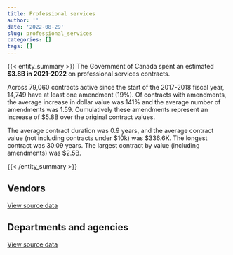 ```yaml
---
title: Professional services
author: ''
date: '2022-08-29'
slug: professional_services
categories: []
tags: []
---
```


<script src="/rmarkdown-libs/htmlwidgets/htmlwidgets.js"></script>
<link href="/rmarkdown-libs/datatables-css/datatables-crosstalk.css" rel="stylesheet" />
<script src="/rmarkdown-libs/datatables-binding/datatables.js"></script>
<script src="/rmarkdown-libs/jquery/jquery-3.6.0.min.js"></script>
<link href="/rmarkdown-libs/dt-core-bootstrap/css/dataTables.bootstrap.min.css" rel="stylesheet" />
<link href="/rmarkdown-libs/dt-core-bootstrap/css/dataTables.bootstrap.extra.css" rel="stylesheet" />
<script src="/rmarkdown-libs/dt-core-bootstrap/js/jquery.dataTables.min.js"></script>
<script src="/rmarkdown-libs/dt-core-bootstrap/js/dataTables.bootstrap.min.js"></script>
<link href="/rmarkdown-libs/crosstalk/css/crosstalk.min.css" rel="stylesheet" />
<script src="/rmarkdown-libs/crosstalk/js/crosstalk.min.js"></script>
<script src="/rmarkdown-libs/htmlwidgets/htmlwidgets.js"></script>
<link href="/rmarkdown-libs/datatables-css/datatables-crosstalk.css" rel="stylesheet" />
<script src="/rmarkdown-libs/datatables-binding/datatables.js"></script>
<script src="/rmarkdown-libs/jquery/jquery-3.6.0.min.js"></script>
<link href="/rmarkdown-libs/dt-core-bootstrap/css/dataTables.bootstrap.min.css" rel="stylesheet" />
<link href="/rmarkdown-libs/dt-core-bootstrap/css/dataTables.bootstrap.extra.css" rel="stylesheet" />
<script src="/rmarkdown-libs/dt-core-bootstrap/js/jquery.dataTables.min.js"></script>
<script src="/rmarkdown-libs/dt-core-bootstrap/js/dataTables.bootstrap.min.js"></script>
<link href="/rmarkdown-libs/crosstalk/css/crosstalk.min.css" rel="stylesheet" />
<script src="/rmarkdown-libs/crosstalk/js/crosstalk.min.js"></script>

{{< entity_summary >}}
The Government of Canada spent an estimated **\$3.8B in 2021-2022** on professional services contracts.

Across 79,060 contracts active since the start of the 2017-2018 fiscal year, 14,749 have at least one amendment (19%). Of contracts with amendments, the average increase in dollar value was 141% and the average number of amendments was 1.59. Cumulatively these amendments represent an increase of \$5.8B over the original contract values.

The average contract duration was 0.9 years, and the average contract value (not including contracts under \$10k) was \$336.6K. The longest contract was 30.09 years. The largest contract by value (including amendments) was \$2.5B.

{{< /entity_summary >}}

## Vendors

<div id="htmlwidget-1" style="width:100%;height:auto;" class="datatables html-widget"></div>
<script type="application/json" data-for="htmlwidget-1">{"x":{"style":"bootstrap","filter":"none","vertical":false,"data":[["<a href=\"/vendors/10647802_canada/\">10647802 CANADA<\/a>","<a href=\"/vendors/1320376_ontario/\">1320376 ONTARIO<\/a>","<a href=\"/vendors/2220742_ontario/\">2220742 ONTARIO<\/a>","<a href=\"/vendors/2536_4589_quebec/\">2536 4589 QUEBEC<\/a>","<a href=\"/vendors/2keys/\">2KEYS<\/a>","<a href=\"/vendors/3469051_canada/\">3469051 CANADA<\/a>","<a href=\"/vendors/3m_canada_company/\">3M CANADA COMPANY<\/a>","<a href=\"/vendors/49_solutions/\">49 SOLUTIONS<\/a>","<a href=\"/vendors/4plan_consulting/\">4PLAN CONSULTING<\/a>","<a href=\"/vendors/529040_ontario_and_880382/\">529040 ONTARIO AND 880382<\/a>","<a href=\"/vendors/73719_newfoundland_labrador/\">73719 NEWFOUNDLAND LABRADOR<\/a>","<a href=\"/vendors/851791_nwt/\">851791 NWT<\/a>","<a href=\"/vendors/9275_0181_quebec/\">9275 0181 QUEBEC<\/a>","<a href=\"/vendors/a_hundred_answers/\">A HUNDRED ANSWERS<\/a>","<a href=\"/vendors/a_j_hanna_construction/\">A J HANNA CONSTRUCTION<\/a>","<a href=\"/vendors/ab_sciex/\">AB SCIEX<\/a>","<a href=\"/vendors/abb/\">ABB<\/a>","<a href=\"/vendors/abco_maintenance_systems/\">ABCO MAINTENANCE SYSTEMS<\/a>","<a href=\"/vendors/abs_americas/\">ABS AMERICAS<\/a>","<a href=\"/vendors/acart_communications/\">ACART COMMUNICATIONS<\/a>","<a href=\"/vendors/accenture/\">ACCENTURE<\/a>","<a href=\"/vendors/acklands_grainger/\">ACKLANDS GRAINGER<\/a>","<a href=\"/vendors/acosys_consulting_services/\">ACOSYS CONSULTING SERVICES<\/a>","<a href=\"/vendors/act/\">ACT<\/a>","<a href=\"/vendors/action_personnel_of_ottawa_hull/\">ACTION PERSONNEL OF OTTAWA HULL<\/a>","<a href=\"/vendors/adga_group/\">ADGA GROUP<\/a>","<a href=\"/vendors/adrm_technology_consulting/\">ADRM TECHNOLOGY CONSULTING<\/a>","<a href=\"/vendors/advanced_business_interiors/\">ADVANCED BUSINESS INTERIORS<\/a>","<a href=\"/vendors/advanced_chippewa_technologies/\">ADVANCED CHIPPEWA TECHNOLOGIES<\/a>","<a href=\"/vendors/aecom/\">AECOM<\/a>","<a href=\"/vendors/aeroports_de_montreal/\">AEROPORTS DE MONTREAL<\/a>","<a href=\"/vendors/aeropro/\">AEROPRO<\/a>","<a href=\"/vendors/afn_engineering/\">AFN ENGINEERING<\/a>","<a href=\"/vendors/agilec/\">AGILEC<\/a>","<a href=\"/vendors/agilent/\">AGILENT<\/a>","<a href=\"/vendors/agriteam_canada/\">AGRITEAM CANADA<\/a>","<a href=\"/vendors/ainsworth/\">AINSWORTH<\/a>","<a href=\"/vendors/airbus/\">AIRBUS<\/a>","<a href=\"/vendors/alcaide_webster_architects/\">ALCAIDE WEBSTER ARCHITECTS<\/a>","<a href=\"/vendors/alinea_international/\">ALINEA INTERNATIONAL<\/a>","<a href=\"/vendors/alliance_engineering_construction/\">ALLIANCE ENGINEERING CONSTRUCTION<\/a>","<a href=\"/vendors/alpine_helicopters/\">ALPINE HELICOPTERS<\/a>","<a href=\"/vendors/als_canada/\">ALS CANADA<\/a>","<a href=\"/vendors/altis_human_resources/\">ALTIS HUMAN RESOURCES<\/a>","<a href=\"/vendors/amazon/\">AMAZON<\/a>","<a href=\"/vendors/amec_foster_wheeler_americas/\">AMEC FOSTER WHEELER AMERICAS<\/a>","<a href=\"/vendors/ameresco_canada/\">AMERESCO CANADA<\/a>","<a href=\"/vendors/american_bureau_of_shipping/\">AMERICAN BUREAU OF SHIPPING<\/a>","<a href=\"/vendors/amex_bank_of_canada/\">AMEX BANK OF CANADA<\/a>","<a href=\"/vendors/amron_construction/\">AMRON CONSTRUCTION<\/a>","<a href=\"/vendors/amtech_aeronautical/\">AMTECH AERONAUTICAL<\/a>","<a href=\"/vendors/amtek_engineering/\">AMTEK ENGINEERING<\/a>","<a href=\"/vendors/anchor_qea/\">ANCHOR QEA<\/a>","<a href=\"/vendors/aon_reed_stenhouse/\">AON REED STENHOUSE<\/a>","<a href=\"/vendors/applied_electonics/\">APPLIED ELECTONICS<\/a>","<a href=\"/vendors/apption/\">APPTION<\/a>","<a href=\"/vendors/aps_aviation/\">APS AVIATION<\/a>","<a href=\"/vendors/arcadis_canada/\">ARCADIS CANADA<\/a>","<a href=\"/vendors/architecture_49/\">ARCHITECTURE 49<\/a>","<a href=\"/vendors/architecture_evoq/\">ARCHITECTURE EVOQ<\/a>","<a href=\"/vendors/ardent_global/\">ARDENT GLOBAL<\/a>","<a href=\"/vendors/ari_financial_services/\">ARI FINANCIAL SERVICES<\/a>","<a href=\"/vendors/artemp_personnel_services/\">ARTEMP PERSONNEL SERVICES<\/a>","<a href=\"/vendors/asbex/\">ASBEX<\/a>","<a href=\"/vendors/associated_engineering/\">ASSOCIATED ENGINEERING<\/a>","<a href=\"/vendors/atco/\">ATCO<\/a>","<a href=\"/vendors/atlantic_business_interiors/\">ATLANTIC BUSINESS INTERIORS<\/a>","<a href=\"/vendors/atlantic_towing/\">ATLANTIC TOWING<\/a>","<a href=\"/vendors/atlantica_mechanical_contractors/\">ATLANTICA MECHANICAL CONTRACTORS<\/a>","<a href=\"/vendors/ats_services/\">ATS SERVICES<\/a>","<a href=\"/vendors/atwill_morin/\">ATWILL MORIN<\/a>","<a href=\"/vendors/av_tech/\">AV TECH<\/a>","<a href=\"/vendors/avi_spl_canada/\">AVI SPL CANADA<\/a>","<a href=\"/vendors/avjet_holding/\">AVJET HOLDING<\/a>","<a href=\"/vendors/avondale_construction/\">AVONDALE CONSTRUCTION<\/a>","<a href=\"/vendors/axys_technologies/\">AXYS TECHNOLOGIES<\/a>","<a href=\"/vendors/azimuth_consulting_group/\">AZIMUTH CONSULTING GROUP<\/a>","<a href=\"/vendors/banfield_seguin/\">BANFIELD SEGUIN<\/a>","<a href=\"/vendors/bargreen_ellingson/\">BARGREEN ELLINGSON<\/a>","<a href=\"/vendors/barron_s_refrigeration_heating/\">BARRON S REFRIGERATION HEATING<\/a>","<a href=\"/vendors/bayshore_healthcare/\">BAYSHORE HEALTHCARE<\/a>","<a href=\"/vendors/bdo_canada/\">BDO CANADA<\/a>","<a href=\"/vendors/beckman_coulter_canada/\">BECKMAN COULTER CANADA<\/a>","<a href=\"/vendors/bell_canada/\">BELL CANADA<\/a>","<a href=\"/vendors/bell_textron/\">BELL TEXTRON<\/a>","<a href=\"/vendors/bgla/\">BGLA<\/a>","<a href=\"/vendors/bighorn_helicopters/\">BIGHORN HELICOPTERS<\/a>","<a href=\"/vendors/biron_groupe_sante/\">BIRON GROUPE SANTE<\/a>","<a href=\"/vendors/black_mcdonald/\">BLACK MCDONALD<\/a>","<a href=\"/vendors/blackberry/\">BLACKBERRY<\/a>","<a href=\"/vendors/bluedot/\">BLUEDOT<\/a>","<a href=\"/vendors/blumetric_environmental/\">BLUMETRIC ENVIRONMENTAL<\/a>","<a href=\"/vendors/bmc_software_canada/\">BMC SOFTWARE CANADA<\/a>","<a href=\"/vendors/bmt_fleet_technology/\">BMT FLEET TECHNOLOGY<\/a>","<a href=\"/vendors/bouthillette_parizeau/\">BOUTHILLETTE PARIZEAU<\/a>","<a href=\"/vendors/boyd_moving_storage/\">BOYD MOVING STORAGE<\/a>","<a href=\"/vendors/bridges_of_canada/\">BRIDGES OF CANADA<\/a>","<a href=\"/vendors/broadnet_telecom/\">BROADNET TELECOM<\/a>","<a href=\"/vendors/broadwater_industries/\">BROADWATER INDUSTRIES<\/a>","<a href=\"/vendors/brookfield_asset_management/\">BROOKFIELD ASSET MANAGEMENT<\/a>","<a href=\"/vendors/brookfield_global_integrated_solutions/\">BROOKFIELD GLOBAL INTEGRATED SOLUTIONS<\/a>","<a href=\"/vendors/brs_innovations/\">BRS INNOVATIONS<\/a>","<a href=\"/vendors/bruker/\">BRUKER<\/a>","<a href=\"/vendors/bureau_veritas/\">BUREAU VERITAS<\/a>","<a href=\"/vendors/c_core/\">C CORE<\/a>","<a href=\"/vendors/c2d_services/\">C2D SERVICES<\/a>","<a href=\"/vendors/cache_computer_consulting/\">CACHE COMPUTER CONSULTING<\/a>","<a href=\"/vendors/cae/\">CAE<\/a>","<a href=\"/vendors/calian/\">CALIAN<\/a>","<a href=\"/vendors/caltrio_company/\">CALTRIO COMPANY<\/a>","<a href=\"/vendors/campbell_scientific_canada/\">CAMPBELL SCIENTIFIC CANADA<\/a>","<a href=\"/vendors/canada_post/\">CANADA POST<\/a>","<a href=\"/vendors/canadensys_aerospace/\">CANADENSYS AEROSPACE<\/a>","<a href=\"/vendors/canadian_bank_note_company/\">CANADIAN BANK NOTE COMPANY<\/a>","<a href=\"/vendors/canadian_base_operators/\">CANADIAN BASE OPERATORS<\/a>","<a href=\"/vendors/canadian_border_operations/\">CANADIAN BORDER OPERATIONS<\/a>","<a href=\"/vendors/canadian_bureau_for_international_education/\">CANADIAN BUREAU FOR INTERNATIONAL EDUCATION<\/a>","<a href=\"/vendors/canadian_corps_of_commissionaires/\">CANADIAN CORPS OF COMMISSIONAIRES<\/a>","<a href=\"/vendors/canadian_development_consultants/\">CANADIAN DEVELOPMENT CONSULTANTS<\/a>","<a href=\"/vendors/canadian_fishing_company/\">CANADIAN FISHING COMPANY<\/a>","<a href=\"/vendors/canadian_helicopters/\">CANADIAN HELICOPTERS<\/a>","<a href=\"/vendors/canadian_leaseback/\">CANADIAN LEASEBACK<\/a>","<a href=\"/vendors/canadian_maritime_engineering/\">CANADIAN MARITIME ENGINEERING<\/a>","<a href=\"/vendors/canadian_nuclear_laboratories/\">CANADIAN NUCLEAR LABORATORIES<\/a>","<a href=\"/vendors/canadian_paediatric_society/\">CANADIAN PAEDIATRIC SOCIETY<\/a>","<a href=\"/vendors/canadian_red_cross/\">CANADIAN RED CROSS<\/a>","<a href=\"/vendors/canadian_standards_association/\">CANADIAN STANDARDS ASSOCIATION<\/a>","<a href=\"/vendors/canon/\">CANON<\/a>","<a href=\"/vendors/cansel_survey_equipment/\">CANSEL SURVEY EQUIPMENT<\/a>","<a href=\"/vendors/cantex_okanagan_construction/\">CANTEX OKANAGAN CONSTRUCTION<\/a>","<a href=\"/vendors/carahsoft_technology/\">CARAHSOFT TECHNOLOGY<\/a>","<a href=\"/vendors/carleton_university/\">CARLETON UNIVERSITY<\/a>","<a href=\"/vendors/carmichael_engineering/\">CARMICHAEL ENGINEERING<\/a>","<a href=\"/vendors/caro_analytical_services/\">CARO ANALYTICAL SERVICES<\/a>","<a href=\"/vendors/cbci_telecom/\">CBCI TELECOM<\/a>","<a href=\"/vendors/cbcl/\">CBCL<\/a>","<a href=\"/vendors/cbre/\">CBRE<\/a>","<a href=\"/vendors/ccm_construction/\">CCM CONSTRUCTION<\/a>","<a href=\"/vendors/cdci_research/\">CDCI RESEARCH<\/a>","<a href=\"/vendors/cedrom_sni/\">CEDROM SNI<\/a>","<a href=\"/vendors/ceridian/\">CERIDIAN<\/a>","<a href=\"/vendors/cgi/\">CGI<\/a>","<a href=\"/vendors/ch2m_hill_canada/\">CH2M HILL CANADA<\/a>","<a href=\"/vendors/charron_human_resources/\">CHARRON HUMAN RESOURCES<\/a>","<a href=\"/vendors/chef_brandz/\">CHEF BRANDZ<\/a>","<a href=\"/vendors/chu_sainte_justine/\">CHU SAINTE JUSTINE<\/a>","<a href=\"/vendors/chubb_edwards/\">CHUBB EDWARDS<\/a>","<a href=\"/vendors/cima/\">CIMA<\/a>","<a href=\"/vendors/cision_canada/\">CISION CANADA<\/a>","<a href=\"/vendors/cistel_technology/\">CISTEL TECHNOLOGY<\/a>","<a href=\"/vendors/clariant_canada/\">CLARIANT CANADA<\/a>","<a href=\"/vendors/closereach/\">CLOSEREACH<\/a>","<a href=\"/vendors/cnw_group/\">CNW GROUP<\/a>","<a href=\"/vendors/co_ven/\">CO VEN<\/a>","<a href=\"/vendors/coastal_restoration_masonry/\">COASTAL RESTORATION MASONRY<\/a>","<a href=\"/vendors/cofomo/\">COFOMO<\/a>","<a href=\"/vendors/colliers_project_leaders/\">COLLIERS PROJECT LEADERS<\/a>","<a href=\"/vendors/commpower/\">COMMPOWER<\/a>","<a href=\"/vendors/communications_power/\">COMMUNICATIONS POWER<\/a>","<a href=\"/vendors/compagnie_amplexor_canada/\">COMPAGNIE AMPLEXOR CANADA<\/a>","<a href=\"/vendors/compucom_canada/\">COMPUCOM CANADA<\/a>","<a href=\"/vendors/compugen/\">COMPUGEN<\/a>","<a href=\"/vendors/computershare_investor_services/\">COMPUTERSHARE INVESTOR SERVICES<\/a>","<a href=\"/vendors/conexsys/\">CONEXSYS<\/a>","<a href=\"/vendors/connective_support_society/\">CONNECTIVE SUPPORT SOCIETY<\/a>","<a href=\"/vendors/connex_telecommunications/\">CONNEX TELECOMMUNICATIONS<\/a>","<a href=\"/vendors/conoscenti_technologies/\">CONOSCENTI TECHNOLOGIES<\/a>","<a href=\"/vendors/construction_couture_tanguay/\">CONSTRUCTION COUTURE TANGUAY<\/a>","<a href=\"/vendors/construction_jessiko/\">CONSTRUCTION JESSIKO<\/a>","<a href=\"/vendors/contract_community/\">CONTRACT COMMUNITY<\/a>","<a href=\"/vendors/convergint_technologies/\">CONVERGINT TECHNOLOGIES<\/a>","<a href=\"/vendors/coradix_technology_consulting/\">CORADIX TECHNOLOGY CONSULTING<\/a>","<a href=\"/vendors/corbel_management/\">CORBEL MANAGEMENT<\/a>","<a href=\"/vendors/corsortium_transtec/\">CORSORTIUM TRANSTEC<\/a>","<a href=\"/vendors/cossette_communications/\">COSSETTE COMMUNICATIONS<\/a>","<a href=\"/vendors/cowatersogema/\">COWATERSOGEMA<\/a>","<a href=\"/vendors/cowi_north_america/\">COWI NORTH AMERICA<\/a>","<a href=\"/vendors/cpcs_transcom/\">CPCS TRANSCOM<\/a>","<a href=\"/vendors/crandall_engineering/\">CRANDALL ENGINEERING<\/a>","<a href=\"/vendors/cryptomill_technologies/\">CRYPTOMILL TECHNOLOGIES<\/a>","<a href=\"/vendors/cummins_canada/\">CUMMINS CANADA<\/a>","<a href=\"/vendors/d_doyle_installations/\">D DOYLE INSTALLATIONS<\/a>","<a href=\"/vendors/d_f_s/\">D F S<\/a>","<a href=\"/vendors/d_h_partnership/\">D H PARTNERSHIP<\/a>","<a href=\"/vendors/dalhousie_university/\">DALHOUSIE UNIVERSITY<\/a>","<a href=\"/vendors/dalian_enterprises/\">DALIAN ENTERPRISES<\/a>","<a href=\"/vendors/dasco_equipment/\">DASCO EQUIPMENT<\/a>","<a href=\"/vendors/data_communications_management/\">DATA COMMUNICATIONS MANAGEMENT<\/a>","<a href=\"/vendors/defran/\">DEFRAN<\/a>","<a href=\"/vendors/delco_automation/\">DELCO AUTOMATION<\/a>","<a href=\"/vendors/dell_computer/\">DELL COMPUTER<\/a>","<a href=\"/vendors/deloitte_and_touche/\">DELOITTE AND TOUCHE<\/a>","<a href=\"/vendors/dew_engineering/\">DEW ENGINEERING<\/a>","<a href=\"/vendors/dexter_construction/\">DEXTER CONSTRUCTION<\/a>","<a href=\"/vendors/dexterra/\">DEXTERRA<\/a>","<a href=\"/vendors/diamond_and_schmitt_architects/\">DIAMOND AND SCHMITT ARCHITECTS<\/a>","<a href=\"/vendors/diligens/\">DILIGENS<\/a>","<a href=\"/vendors/dillon_consulting/\">DILLON CONSULTING<\/a>","<a href=\"/vendors/dls_technology/\">DLS TECHNOLOGY<\/a>","<a href=\"/vendors/donna_cona/\">DONNA CONA<\/a>","<a href=\"/vendors/dragage_im/\">DRAGAGE IM<\/a>","<a href=\"/vendors/dst_consulting_engineers/\">DST CONSULTING ENGINEERS<\/a>","<a href=\"/vendors/dymech_engineering/\">DYMECH ENGINEERING<\/a>","<a href=\"/vendors/dynacare/\">DYNACARE<\/a>","<a href=\"/vendors/dynamic_personnel_consultants/\">DYNAMIC PERSONNEL CONSULTANTS<\/a>","<a href=\"/vendors/e_construction/\">E CONSTRUCTION<\/a>","<a href=\"/vendors/eagle_professional_resources/\">EAGLE PROFESSIONAL RESOURCES<\/a>","<a href=\"/vendors/eastpoint_engineering/\">EASTPOINT ENGINEERING<\/a>","<a href=\"/vendors/eastway_contracting/\">EASTWAY CONTRACTING<\/a>","<a href=\"/vendors/ebsco_canada/\">EBSCO CANADA<\/a>","<a href=\"/vendors/eclipsys_solutions/\">ECLIPSYS SOLUTIONS<\/a>","<a href=\"/vendors/eco_technologies/\">ECO TECHNOLOGIES<\/a>","<a href=\"/vendors/ecole_de_langues_abce/\">ECOLE DE LANGUES ABCE<\/a>","<a href=\"/vendors/ecole_de_langues_la_cite/\">ECOLE DE LANGUES LA CITE<\/a>","<a href=\"/vendors/ecopia_tech/\">ECOPIA TECH<\/a>","<a href=\"/vendors/ekos_research_associates/\">EKOS RESEARCH ASSOCIATES<\/a>","<a href=\"/vendors/elizabeth_fry_society/\">ELIZABETH FRY SOCIETY<\/a>","<a href=\"/vendors/ellisdon/\">ELLISDON<\/a>","<a href=\"/vendors/elsevier/\">ELSEVIER<\/a>","<a href=\"/vendors/ems_technologies/\">EMS TECHNOLOGIES<\/a>","<a href=\"/vendors/englobe/\">ENGLOBE<\/a>","<a href=\"/vendors/entrust/\">ENTRUST<\/a>","<a href=\"/vendors/environics_research_group/\">ENVIRONICS RESEARCH GROUP<\/a>","<a href=\"/vendors/envirosafe_janitorial/\">ENVIROSAFE JANITORIAL<\/a>","<a href=\"/vendors/eperformance/\">EPERFORMANCE<\/a>","<a href=\"/vendors/ernst_young/\">ERNST YOUNG<\/a>","<a href=\"/vendors/esri/\">ESRI<\/a>","<a href=\"/vendors/evaluation_personnel_selection/\">EVALUATION PERSONNEL SELECTION<\/a>","<a href=\"/vendors/exact_legal_translations/\">EXACT LEGAL TRANSLATIONS<\/a>","<a href=\"/vendors/excavation_loiselle/\">EXCAVATION LOISELLE<\/a>","<a href=\"/vendors/excel_human_resources/\">EXCEL HUMAN RESOURCES<\/a>","<a href=\"/vendors/exp_services/\">EXP SERVICES<\/a>","<a href=\"/vendors/factiva/\">FACTIVA<\/a>","<a href=\"/vendors/farmer_construction/\">FARMER CONSTRUCTION<\/a>","<a href=\"/vendors/fast_forward_french/\">FAST FORWARD FRENCH<\/a>","<a href=\"/vendors/fast_track_staffing/\">FAST TRACK STAFFING<\/a>","<a href=\"/vendors/feast_interactive/\">FEAST INTERACTIVE<\/a>","<a href=\"/vendors/federal_express_canada/\">FEDERAL EXPRESS CANADA<\/a>","<a href=\"/vendors/felix_technology/\">FELIX TECHNOLOGY<\/a>","<a href=\"/vendors/ference_company_consulting/\">FERENCE COMPANY CONSULTING<\/a>","<a href=\"/vendors/fidelity_engineering_construction/\">FIDELITY ENGINEERING CONSTRUCTION<\/a>","<a href=\"/vendors/first_air/\">FIRST AIR<\/a>","<a href=\"/vendors/fish_food_and_allied_workers/\">FISH FOOD AND ALLIED WORKERS<\/a>","<a href=\"/vendors/fleetway/\">FLEETWAY<\/a>","<a href=\"/vendors/flightsafety_canada/\">FLIGHTSAFETY CANADA<\/a>","<a href=\"/vendors/floyd_s_construction/\">FLOYD S CONSTRUCTION<\/a>","<a href=\"/vendors/fluid_energy_group/\">FLUID ENERGY GROUP<\/a>","<a href=\"/vendors/flynn_canada/\">FLYNN CANADA<\/a>","<a href=\"/vendors/fmc_professionals/\">FMC PROFESSIONALS<\/a>","<a href=\"/vendors/ford_motor_company/\">FORD MOTOR COMPANY<\/a>","<a href=\"/vendors/forrester_research/\">FORRESTER RESEARCH<\/a>","<a href=\"/vendors/frannan_international/\">FRANNAN INTERNATIONAL<\/a>","<a href=\"/vendors/freebalance/\">FREEBALANCE<\/a>","<a href=\"/vendors/frosti_fishing/\">FROSTI FISHING<\/a>","<a href=\"/vendors/fsc/\">FSC<\/a>","<a href=\"/vendors/fugro_geosurveys/\">FUGRO GEOSURVEYS<\/a>","<a href=\"/vendors/fujitsu/\">FUJITSU<\/a>","<a href=\"/vendors/fundy_contractors/\">FUNDY CONTRACTORS<\/a>","<a href=\"/vendors/fvb_energy/\">FVB ENERGY<\/a>","<a href=\"/vendors/g4s_security_services/\">G4S SECURITY SERVICES<\/a>","<a href=\"/vendors/gabriela_oliveira/\">GABRIELA OLIVEIRA<\/a>","<a href=\"/vendors/galenvs_sciences/\">GALENVS SCIENCES<\/a>","<a href=\"/vendors/gap_wireless/\">GAP WIRELESS<\/a>","<a href=\"/vendors/garda_security_group/\">GARDA SECURITY GROUP<\/a>","<a href=\"/vendors/gartner/\">GARTNER<\/a>","<a href=\"/vendors/gat_intl_localization_services/\">GAT INTL LOCALIZATION SERVICES<\/a>","<a href=\"/vendors/gatestone/\">GATESTONE<\/a>","<a href=\"/vendors/gateway_mechanical_services/\">GATEWAY MECHANICAL SERVICES<\/a>","<a href=\"/vendors/gc_strategies/\">GC STRATEGIES<\/a>","<a href=\"/vendors/gdi_services/\">GDI SERVICES<\/a>","<a href=\"/vendors/gemma_property_services/\">GEMMA PROPERTY SERVICES<\/a>","<a href=\"/vendors/gemtec/\">GEMTEC<\/a>","<a href=\"/vendors/general_dynamics/\">GENERAL DYNAMICS<\/a>","<a href=\"/vendors/genesis_integration/\">GENESIS INTEGRATION<\/a>","<a href=\"/vendors/genome_quebec/\">GENOME QUEBEC<\/a>","<a href=\"/vendors/geospectrum_technologies/\">GEOSPECTRUM TECHNOLOGIES<\/a>","<a href=\"/vendors/gfl_environmental/\">GFL ENVIRONMENTAL<\/a>","<a href=\"/vendors/ghd/\">GHD<\/a>","<a href=\"/vendors/gilmore_reproductions/\">GILMORE REPRODUCTIONS<\/a>","<a href=\"/vendors/gino_pelletier_forex_mali_diely_moussa_kouyate_gid/\">GINO PELLETIER FOREX MALI DIELY MOUSSA KOUYATE GID<\/a>","<a href=\"/vendors/glasshouse_systems/\">GLASSHOUSE SYSTEMS<\/a>","<a href=\"/vendors/glaxosmithkline/\">GLAXOSMITHKLINE<\/a>","<a href=\"/vendors/global_knowledge/\">GLOBAL KNOWLEDGE<\/a>","<a href=\"/vendors/golder_associates/\">GOLDER ASSOCIATES<\/a>","<a href=\"/vendors/gordon_barr/\">GORDON BARR<\/a>","<a href=\"/vendors/goss_gilroy/\">GOSS GILROY<\/a>","<a href=\"/vendors/graybridge_international_consulting/\">GRAYBRIDGE INTERNATIONAL CONSULTING<\/a>","<a href=\"/vendors/great_slave_helicopters/\">GREAT SLAVE HELICOPTERS<\/a>","<a href=\"/vendors/greater_toronto_airport_authority/\">GREATER TORONTO AIRPORT AUTHORITY<\/a>","<a href=\"/vendors/greendale_resources/\">GREENDALE RESOURCES<\/a>","<a href=\"/vendors/grey_rock_services/\">GREY ROCK SERVICES<\/a>","<a href=\"/vendors/groupe_onscope/\">GROUPE ONSCOPE<\/a>","<a href=\"/vendors/groupe_robert/\">GROUPE ROBERT<\/a>","<a href=\"/vendors/h_h_construction/\">H H CONSTRUCTION<\/a>","<a href=\"/vendors/harbourside_engineering_consultants/\">HARBOURSIDE ENGINEERING CONSULTANTS<\/a>","<a href=\"/vendors/haskoning_uk/\">HASKONING UK<\/a>","<a href=\"/vendors/hatch/\">HATCH<\/a>","<a href=\"/vendors/heavy_metal_marine/\">HEAVY METAL MARINE<\/a>","<a href=\"/vendors/hemmera_envirochem/\">HEMMERA ENVIROCHEM<\/a>","<a href=\"/vendors/herring_conservation_and_research_society/\">HERRING CONSERVATION AND RESEARCH SOCIETY<\/a>","<a href=\"/vendors/hewlett_packard/\">HEWLETT PACKARD<\/a>","<a href=\"/vendors/hitachi_data_systems/\">HITACHI DATA SYSTEMS<\/a>","<a href=\"/vendors/holland_college/\">HOLLAND COLLEGE<\/a>","<a href=\"/vendors/honeywell/\">HONEYWELL<\/a>","<a href=\"/vendors/hootsuite_media/\">HOOTSUITE MEDIA<\/a>","<a href=\"/vendors/hoskin_scientific/\">HOSKIN SCIENTIFIC<\/a>","<a href=\"/vendors/house_of_hope/\">HOUSE OF HOPE<\/a>","<a href=\"/vendors/hubspoke/\">HUBSPOKE<\/a>","<a href=\"/vendors/humansystems/\">HUMANSYSTEMS<\/a>","<a href=\"/vendors/i4c_information_technology/\">I4C INFORMATION TECHNOLOGY<\/a>","<a href=\"/vendors/ibi_group_architects_canada/\">IBI GROUP ARCHITECTS CANADA<\/a>","<a href=\"/vendors/ibiska_telecom/\">IBISKA TELECOM<\/a>","<a href=\"/vendors/ibm_canada/\">IBM CANADA<\/a>","<a href=\"/vendors/iceberg_networks/\">ICEBERG NETWORKS<\/a>","<a href=\"/vendors/idp_group/\">IDP GROUP<\/a>","<a href=\"/vendors/ids_systems_consultants/\">IDS SYSTEMS CONSULTANTS<\/a>","<a href=\"/vendors/ifathom/\">IFATHOM<\/a>","<a href=\"/vendors/ihs_global/\">IHS GLOBAL<\/a>","<a href=\"/vendors/iic_technologies/\">IIC TECHNOLOGIES<\/a>","<a href=\"/vendors/illumina_canada/\">ILLUMINA CANADA<\/a>","<a href=\"/vendors/imp_group/\">IMP GROUP<\/a>","<a href=\"/vendors/imperial_cleaners/\">IMPERIAL CLEANERS<\/a>","<a href=\"/vendors/info_tech_research_group/\">INFO TECH RESEARCH GROUP<\/a>","<a href=\"/vendors/innovasea_marine_systems_canada/\">INNOVASEA MARINE SYSTEMS CANADA<\/a>","<a href=\"/vendors/institut_national_d_optique/\">INSTITUT NATIONAL D OPTIQUE<\/a>","<a href=\"/vendors/instrux_media/\">INSTRUX MEDIA<\/a>","<a href=\"/vendors/integra_networks/\">INTEGRA NETWORKS<\/a>","<a href=\"/vendors/interactive_audio_visual/\">INTERACTIVE AUDIO VISUAL<\/a>","<a href=\"/vendors/intercon_marine/\">INTERCON MARINE<\/a>","<a href=\"/vendors/intergraph_canada/\">INTERGRAPH CANADA<\/a>","<a href=\"/vendors/international_reporting/\">INTERNATIONAL REPORTING<\/a>","<a href=\"/vendors/international_safety_research/\">INTERNATIONAL SAFETY RESEARCH<\/a>","<a href=\"/vendors/inventa_sales_and_promotions/\">INVENTA SALES AND PROMOTIONS<\/a>","<a href=\"/vendors/ipsos/\">IPSOS<\/a>","<a href=\"/vendors/ipss/\">IPSS<\/a>","<a href=\"/vendors/iron_mountain/\">IRON MOUNTAIN<\/a>","<a href=\"/vendors/ironclad_earthworks/\">IRONCLAD EARTHWORKS<\/a>","<a href=\"/vendors/irving_shipbuilding/\">IRVING SHIPBUILDING<\/a>","<a href=\"/vendors/island_catering/\">ISLAND CATERING<\/a>","<a href=\"/vendors/ism_information_systems_management/\">ISM INFORMATION SYSTEMS MANAGEMENT<\/a>","<a href=\"/vendors/it_net_consultants/\">IT NET CONSULTANTS<\/a>","<a href=\"/vendors/itex/\">ITEX<\/a>","<a href=\"/vendors/j_e_enterprises/\">J E ENTERPRISES<\/a>","<a href=\"/vendors/j_l_richards_associates/\">J L RICHARDS ASSOCIATES<\/a>","<a href=\"/vendors/j_m_ledressay_associates/\">J M LEDRESSAY ASSOCIATES<\/a>","<a href=\"/vendors/j_o_thomas_associates/\">J O THOMAS ASSOCIATES<\/a>","<a href=\"/vendors/jasco_applied_sciences_canada/\">JASCO APPLIED SCIENCES CANADA<\/a>","<a href=\"/vendors/jemtec/\">JEMTEC<\/a>","<a href=\"/vendors/jht_defense/\">JHT DEFENSE<\/a>","<a href=\"/vendors/jim_pattison_industries/\">JIM PATTISON INDUSTRIES<\/a>","<a href=\"/vendors/john_howard_society/\">JOHN HOWARD SOCIETY<\/a>","<a href=\"/vendors/johnson_controls_canada/\">JOHNSON CONTROLS CANADA<\/a>","<a href=\"/vendors/johnson_s_construction/\">JOHNSON S CONSTRUCTION<\/a>","<a href=\"/vendors/joneljim_concrete_construction/\">JONELJIM CONCRETE CONSTRUCTION<\/a>","<a href=\"/vendors/jones_lang_lasalle/\">JONES LANG LASALLE<\/a>","<a href=\"/vendors/jp2g_consultants/\">JP2G CONSULTANTS<\/a>","<a href=\"/vendors/jumec_construction/\">JUMEC CONSTRUCTION<\/a>","<a href=\"/vendors/k_rite_construction/\">K RITE CONSTRUCTION<\/a>","<a href=\"/vendors/kaniyasihk_culture_camps/\">KANIYASIHK CULTURE CAMPS<\/a>","<a href=\"/vendors/keydata_associates/\">KEYDATA ASSOCIATES<\/a>","<a href=\"/vendors/keystone_environmental/\">KEYSTONE ENVIRONMENTAL<\/a>","<a href=\"/vendors/kf_aerospace/\">KF AEROSPACE<\/a>","<a href=\"/vendors/kfn_enterprises_partnership/\">KFN ENTERPRISES PARTNERSHIP<\/a>","<a href=\"/vendors/king_hoe_excavating/\">KING HOE EXCAVATING<\/a>","<a href=\"/vendors/kone/\">KONE<\/a>","<a href=\"/vendors/konica_minolta_business_solutions/\">KONICA MINOLTA BUSINESS SOLUTIONS<\/a>","<a href=\"/vendors/kontzamanis_graumann_smith/\">KONTZAMANIS GRAUMANN SMITH<\/a>","<a href=\"/vendors/kpmg/\">KPMG<\/a>","<a href=\"/vendors/kudlik_construction/\">KUDLIK CONSTRUCTION<\/a>","<a href=\"/vendors/kwc_architects/\">KWC ARCHITECTS<\/a>","<a href=\"/vendors/kyndryl_canada/\">KYNDRYL CANADA<\/a>","<a href=\"/vendors/l_agence/\">L AGENCE<\/a>","<a href=\"/vendors/l_d_watson_e_s_macewen_allan/\">L D WATSON E S MACEWEN ALLAN<\/a>","<a href=\"/vendors/l3harris/\">L3HARRIS<\/a>","<a href=\"/vendors/language_research_development_group/\">LANGUAGE RESEARCH DEVELOPMENT GROUP<\/a>","<a href=\"/vendors/lannick_contract_solutions/\">LANNICK CONTRACT SOLUTIONS<\/a>","<a href=\"/vendors/lansdowne_technologies/\">LANSDOWNE TECHNOLOGIES<\/a>","<a href=\"/vendors/larch_half_way_house_of_sudbury/\">LARCH HALF WAY HOUSE OF SUDBURY<\/a>","<a href=\"/vendors/lazy_h_trail_company/\">LAZY H TRAIL COMPANY<\/a>","<a href=\"/vendors/leeway_yachts/\">LEEWAY YACHTS<\/a>","<a href=\"/vendors/lemay/\">LEMAY<\/a>","<a href=\"/vendors/lengkeek_vessel_engineering/\">LENGKEEK VESSEL ENGINEERING<\/a>","<a href=\"/vendors/leo_pisces_services_group/\">LEO PISCES SERVICES GROUP<\/a>","<a href=\"/vendors/les_entreprises_fervel/\">LES ENTREPRISES FERVEL<\/a>","<a href=\"/vendors/les_equipements_claude_pedneault/\">LES EQUIPEMENTS CLAUDE PEDNEAULT<\/a>","<a href=\"/vendors/les_traducteurs_reunis/\">LES TRADUCTEURS REUNIS<\/a>","<a href=\"/vendors/les_traductions_tessier/\">LES TRADUCTIONS TESSIER<\/a>","<a href=\"/vendors/les_traiteurs_bytown_catering/\">LES TRAITEURS BYTOWN CATERING<\/a>","<a href=\"/vendors/levitt_safety/\">LEVITT SAFETY<\/a>","<a href=\"/vendors/life_technologies/\">LIFE TECHNOLOGIES<\/a>","<a href=\"/vendors/lifelabs/\">LIFELABS<\/a>","<a href=\"/vendors/like_10/\">LIKE 10<\/a>","<a href=\"/vendors/linovati/\">LINOVATI<\/a>","<a href=\"/vendors/lionbridge/\">LIONBRIDGE<\/a>","<a href=\"/vendors/lloyd_s_register_canada/\">LLOYD S REGISTER CANADA<\/a>","<a href=\"/vendors/logistik_unicorp/\">LOGISTIK UNICORP<\/a>","<a href=\"/vendors/lowe_martin_company/\">LOWE MARTIN COMPANY<\/a>","<a href=\"/vendors/lro_staffing/\">LRO STAFFING<\/a>","<a href=\"/vendors/lumina_it/\">LUMINA IT<\/a>","<a href=\"/vendors/luxton_construction/\">LUXTON CONSTRUCTION<\/a>","<a href=\"/vendors/m_sullivan_son/\">M SULLIVAN SON<\/a>","<a href=\"/vendors/macdonald_dettwiler_and_associates/\">MACDONALD DETTWILER AND ASSOCIATES<\/a>","<a href=\"/vendors/macewen_petroleum/\">MACEWEN PETROLEUM<\/a>","<a href=\"/vendors/magellan_aerospace/\">MAGELLAN AEROSPACE<\/a>","<a href=\"/vendors/makwa_resourcing/\">MAKWA RESOURCING<\/a>","<a href=\"/vendors/manifest_communications/\">MANIFEST COMMUNICATIONS<\/a>","<a href=\"/vendors/manpower_services_canada/\">MANPOWER SERVICES CANADA<\/a>","<a href=\"/vendors/manulife/\">MANULIFE<\/a>","<a href=\"/vendors/maplesoft_consulting/\">MAPLESOFT CONSULTING<\/a>","<a href=\"/vendors/marine_contractors/\">MARINE CONTRACTORS<\/a>","<a href=\"/vendors/marine_recycling/\">MARINE RECYCLING<\/a>","<a href=\"/vendors/maritime_fence/\">MARITIME FENCE<\/a>","<a href=\"/vendors/martec/\">MARTEC<\/a>","<a href=\"/vendors/matcon_environmental/\">MATCON ENVIRONMENTAL<\/a>","<a href=\"/vendors/maverin/\">MAVERIN<\/a>","<a href=\"/vendors/maximus_canada/\">MAXIMUS CANADA<\/a>","<a href=\"/vendors/maxsys_staffing_and_consulting/\">MAXSYS STAFFING AND CONSULTING<\/a>","<a href=\"/vendors/mccarthy_tetrault/\">MCCARTHY TETRAULT<\/a>","<a href=\"/vendors/mccolman_sons_demolition/\">MCCOLMAN SONS DEMOLITION<\/a>","<a href=\"/vendors/mcelhanney_associates/\">MCELHANNEY ASSOCIATES<\/a>","<a href=\"/vendors/mcgregor_geoscience/\">MCGREGOR GEOSCIENCE<\/a>","<a href=\"/vendors/mckinsey_and_company/\">MCKINSEY AND COMPANY<\/a>","<a href=\"/vendors/mcnally_construction/\">MCNALLY CONSTRUCTION<\/a>","<a href=\"/vendors/mcw_custom_energy_solutions/\">MCW CUSTOM ENERGY SOLUTIONS<\/a>","<a href=\"/vendors/mdos_consulting/\">MDOS CONSULTING<\/a>","<a href=\"/vendors/med_eng_holdings/\">MED ENG HOLDINGS<\/a>","<a href=\"/vendors/medavie/\">MEDAVIE<\/a>","<a href=\"/vendors/media_q/\">MEDIA Q<\/a>","<a href=\"/vendors/mega_tech/\">MEGA TECH<\/a>","<a href=\"/vendors/megalexis_communications/\">MEGALEXIS COMMUNICATIONS<\/a>","<a href=\"/vendors/messa_computing/\">MESSA COMPUTING<\/a>","<a href=\"/vendors/metocean_telematics/\">METOCEAN TELEMATICS<\/a>","<a href=\"/vendors/metro_logistics/\">METRO LOGISTICS<\/a>","<a href=\"/vendors/metro_supply_chain/\">METRO SUPPLY CHAIN<\/a>","<a href=\"/vendors/mgis/\">MGIS<\/a>","<a href=\"/vendors/michael_wager_consulting/\">MICHAEL WAGER CONSULTING<\/a>","<a href=\"/vendors/michanie_construction/\">MICHANIE CONSTRUCTION<\/a>","<a href=\"/vendors/michel_bastarache_societe_professionnelle/\">MICHEL BASTARACHE SOCIETE PROFESSIONNELLE<\/a>","<a href=\"/vendors/microsoft_canada/\">MICROSOFT CANADA<\/a>","<a href=\"/vendors/milestone_environmental/\">MILESTONE ENVIRONMENTAL<\/a>","<a href=\"/vendors/mindwire_systems/\">MINDWIRE SYSTEMS<\/a>","<a href=\"/vendors/ministry_of_finance/\">MINISTRY OF FINANCE<\/a>","<a href=\"/vendors/mishkumi_technologies/\">MISHKUMI TECHNOLOGIES<\/a>","<a href=\"/vendors/mls_overseas/\">MLS OVERSEAS<\/a>","<a href=\"/vendors/mnp/\">MNP<\/a>","<a href=\"/vendors/mobile_resource_group/\">MOBILE RESOURCE GROUP<\/a>","<a href=\"/vendors/modis_canada/\">MODIS CANADA<\/a>","<a href=\"/vendors/moerae_solutions/\">MOERAE SOLUTIONS<\/a>","<a href=\"/vendors/moore_canada/\">MOORE CANADA<\/a>","<a href=\"/vendors/moriyama_teshima_architects/\">MORIYAMA TESHIMA ARCHITECTS<\/a>","<a href=\"/vendors/morneau_shepell/\">MORNEAU SHEPELL<\/a>","<a href=\"/vendors/morpho_canada/\">MORPHO CANADA<\/a>","<a href=\"/vendors/morrison_hershfield/\">MORRISON HERSHFIELD<\/a>","<a href=\"/vendors/motorola_solutions_canada/\">MOTOROLA SOLUTIONS CANADA<\/a>","<a href=\"/vendors/mtc_law/\">MTC LAW<\/a>","<a href=\"/vendors/mts_allstream/\">MTS ALLSTREAM<\/a>","<a href=\"/vendors/multinational_logistic_services/\">MULTINATIONAL LOGISTIC SERVICES<\/a>","<a href=\"/vendors/mwco/\">MWCO<\/a>","<a href=\"/vendors/n_p_a/\">N P A<\/a>","<a href=\"/vendors/n12_consulting/\">N12 CONSULTING<\/a>","<a href=\"/vendors/nadine_international/\">NADINE INTERNATIONAL<\/a>","<a href=\"/vendors/nahanni_construction/\">NAHANNI CONSTRUCTION<\/a>","<a href=\"/vendors/nanometrics/\">NANOMETRICS<\/a>","<a href=\"/vendors/nasittuq/\">NASITTUQ<\/a>","<a href=\"/vendors/national_arts_centre/\">NATIONAL ARTS CENTRE<\/a>","<a href=\"/vendors/nations_translation_group/\">NATIONS TRANSLATION GROUP<\/a>","<a href=\"/vendors/nattiq/\">NATTIQ<\/a>","<a href=\"/vendors/naut_mawt_tribal_council/\">NAUT MAWT TRIBAL COUNCIL<\/a>","<a href=\"/vendors/nav_canada/\">NAV CANADA<\/a>","<a href=\"/vendors/navpoint_consulting_group/\">NAVPOINT CONSULTING GROUP<\/a>","<a href=\"/vendors/navtech/\">NAVTECH<\/a>","<a href=\"/vendors/nelson_environmental_remediation/\">NELSON ENVIRONMENTAL REMEDIATION<\/a>","<a href=\"/vendors/neptec_design_group/\">NEPTEC DESIGN GROUP<\/a>","<a href=\"/vendors/newfound_recruiting/\">NEWFOUND RECRUITING<\/a>","<a href=\"/vendors/nimble_information_strategies/\">NIMBLE INFORMATION STRATEGIES<\/a>","<a href=\"/vendors/nisha_techonologies/\">NISHA TECHONOLOGIES<\/a>","<a href=\"/vendors/nitam_solutions/\">NITAM SOLUTIONS<\/a>","<a href=\"/vendors/norr/\">NORR<\/a>","<a href=\"/vendors/north_atlantic_petroleum/\">NORTH ATLANTIC PETROLEUM<\/a>","<a href=\"/vendors/north_cariboo_air/\">NORTH CARIBOO AIR<\/a>","<a href=\"/vendors/northern_micro/\">NORTHERN MICRO<\/a>","<a href=\"/vendors/northwestel/\">NORTHWESTEL<\/a>","<a href=\"/vendors/notra/\">NOTRA<\/a>","<a href=\"/vendors/number_ten_architectural_group/\">NUMBER TEN ARCHITECTURAL GROUP<\/a>","<a href=\"/vendors/nuna_east/\">NUNA EAST<\/a>","<a href=\"/vendors/ogilvy_montreal/\">OGILVY MONTREAL<\/a>","<a href=\"/vendors/okanagan_halfway_house_society_crf/\">OKANAGAN HALFWAY HOUSE SOCIETY CRF<\/a>","<a href=\"/vendors/omnitech_electronics/\">OMNITECH ELECTRONICS<\/a>","<a href=\"/vendors/onix_networking_canada/\">ONIX NETWORKING CANADA<\/a>","<a href=\"/vendors/ontario_dental_association/\">ONTARIO DENTAL ASSOCIATION<\/a>","<a href=\"/vendors/onx_enterprise_solutions/\">ONX ENTERPRISE SOLUTIONS<\/a>","<a href=\"/vendors/openframe_technologies/\">OPENFRAME TECHNOLOGIES<\/a>","<a href=\"/vendors/opentext/\">OPENTEXT<\/a>","<a href=\"/vendors/oproma/\">OPROMA<\/a>","<a href=\"/vendors/opsis/\">OPSIS<\/a>","<a href=\"/vendors/optimum_solutions/\">OPTIMUM SOLUTIONS<\/a>","<a href=\"/vendors/oracle_canada/\">ORACLE CANADA<\/a>","<a href=\"/vendors/orangutech/\">ORANGUTECH<\/a>","<a href=\"/vendors/otis_elevator/\">OTIS ELEVATOR<\/a>","<a href=\"/vendors/oxford_economics_usa/\">OXFORD ECONOMICS USA<\/a>","<a href=\"/vendors/pacific_industrial_marine/\">PACIFIC INDUSTRIAL MARINE<\/a>","<a href=\"/vendors/pal_aerospace/\">PAL AEROSPACE<\/a>","<a href=\"/vendors/paladin_group/\">PALADIN GROUP<\/a>","<a href=\"/vendors/parker_johnston_industries/\">PARKER JOHNSTON INDUSTRIES<\/a>","<a href=\"/vendors/parsons_canada/\">PARSONS CANADA<\/a>","<a href=\"/vendors/patlon_aircraft_industries/\">PATLON AIRCRAFT INDUSTRIES<\/a>","<a href=\"/vendors/pattison_sign_group/\">PATTISON SIGN GROUP<\/a>","<a href=\"/vendors/pcl_constructors/\">PCL CONSTRUCTORS<\/a>","<a href=\"/vendors/pennant_canada/\">PENNANT CANADA<\/a>","<a href=\"/vendors/peter_j_kindree_architect/\">PETER J KINDREE ARCHITECT<\/a>","<a href=\"/vendors/petro_air_services/\">PETRO AIR SERVICES<\/a>","<a href=\"/vendors/phaselock_systems_international/\">PHASELOCK SYSTEMS INTERNATIONAL<\/a>","<a href=\"/vendors/pitney_bowes/\">PITNEY BOWES<\/a>","<a href=\"/vendors/pleiad_canada/\">PLEIAD CANADA<\/a>","<a href=\"/vendors/pmb_electrical_services/\">PMB ELECTRICAL SERVICES<\/a>","<a href=\"/vendors/pmg_technologies/\">PMG TECHNOLOGIES<\/a>","<a href=\"/vendors/portage_personnel/\">PORTAGE PERSONNEL<\/a>","<a href=\"/vendors/postmedia_network/\">POSTMEDIA NETWORK<\/a>","<a href=\"/vendors/pr3_medias/\">PR3 MEDIAS<\/a>","<a href=\"/vendors/pra/\">PRA<\/a>","<a href=\"/vendors/precisionit/\">PRECISIONIT<\/a>","<a href=\"/vendors/pricewaterhouse_coopers/\">PRICEWATERHOUSE COOPERS<\/a>","<a href=\"/vendors/primed_medical_products/\">PRIMED MEDICAL PRODUCTS<\/a>","<a href=\"/vendors/primex_project_management/\">PRIMEX PROJECT MANAGEMENT<\/a>","<a href=\"/vendors/prince_george_activator/\">PRINCE GEORGE ACTIVATOR<\/a>","<a href=\"/vendors/procom_consultants/\">PROCOM CONSULTANTS<\/a>","<a href=\"/vendors/prologic_systems/\">PROLOGIC SYSTEMS<\/a>","<a href=\"/vendors/promaxis/\">PROMAXIS<\/a>","<a href=\"/vendors/proof_experiences/\">PROOF EXPERIENCES<\/a>","<a href=\"/vendors/proquest/\">PROQUEST<\/a>","<a href=\"/vendors/prosci_canada/\">PROSCI CANADA<\/a>","<a href=\"/vendors/protak_consulting_group/\">PROTAK CONSULTING GROUP<\/a>","<a href=\"/vendors/provencher_roy_associes/\">PROVENCHER ROY ASSOCIES<\/a>","<a href=\"/vendors/purelogic/\">PURELOGIC<\/a>","<a href=\"/vendors/qinetiq/\">QINETIQ<\/a>","<a href=\"/vendors/qm_environmental/\">QM ENVIRONMENTAL<\/a>","<a href=\"/vendors/qmr/\">QMR<\/a>","<a href=\"/vendors/quantum_management_services/\">QUANTUM MANAGEMENT SERVICES<\/a>","<a href=\"/vendors/queen_s_university/\">QUEEN S UNIVERSITY<\/a>","<a href=\"/vendors/quintet_consulting/\">QUINTET CONSULTING<\/a>","<a href=\"/vendors/quorum/\">QUORUM<\/a>","<a href=\"/vendors/r_e_gilmore_investments/\">R E GILMORE INVESTMENTS<\/a>","<a href=\"/vendors/r_j_macisaac_construction/\">R J MACISAAC CONSTRUCTION<\/a>","<a href=\"/vendors/r_r_international_translation/\">R R INTERNATIONAL TRANSLATION<\/a>","<a href=\"/vendors/racing_forensics/\">RACING FORENSICS<\/a>","<a href=\"/vendors/radiation_solutions/\">RADIATION SOLUTIONS<\/a>","<a href=\"/vendors/randstad/\">RANDSTAD<\/a>","<a href=\"/vendors/rapiscan_systems/\">RAPISCAN SYSTEMS<\/a>","<a href=\"/vendors/raymond_chabot_grant_thornton/\">RAYMOND CHABOT GRANT THORNTON<\/a>","<a href=\"/vendors/republic_architecture/\">REPUBLIC ARCHITECTURE<\/a>","<a href=\"/vendors/resolve_salvage_fire_americas/\">RESOLVE SALVAGE FIRE AMERICAS<\/a>","<a href=\"/vendors/revision_military/\">REVISION MILITARY<\/a>","<a href=\"/vendors/rgb_media/\">RGB MEDIA<\/a>","<a href=\"/vendors/rgt_clouthier_construction/\">RGT CLOUTHIER CONSTRUCTION<\/a>","<a href=\"/vendors/rhea/\">RHEA<\/a>","<a href=\"/vendors/ricoh/\">RICOH<\/a>","<a href=\"/vendors/riggs_engineering/\">RIGGS ENGINEERING<\/a>","<a href=\"/vendors/rightway_sanitation_services/\">RIGHTWAY SANITATION SERVICES<\/a>","<a href=\"/vendors/rikjak_construction/\">RIKJAK CONSTRUCTION<\/a>","<a href=\"/vendors/risk_sciences_international/\">RISK SCIENCES INTERNATIONAL<\/a>","<a href=\"/vendors/rjg_construction/\">RJG CONSTRUCTION<\/a>","<a href=\"/vendors/robertson_geoconsultants/\">ROBERTSON GEOCONSULTANTS<\/a>","<a href=\"/vendors/robertson_martin_architects/\">ROBERTSON MARTIN ARCHITECTS<\/a>","<a href=\"/vendors/rockwell_collins_canada/\">ROCKWELL COLLINS CANADA<\/a>","<a href=\"/vendors/rogers/\">ROGERS<\/a>","<a href=\"/vendors/roxboro_excavation/\">ROXBORO EXCAVATION<\/a>","<a href=\"/vendors/rycom/\">RYCOM<\/a>","<a href=\"/vendors/saba_software/\">SABA SOFTWARE<\/a>","<a href=\"/vendors/salvation_army/\">SALVATION ARMY<\/a>","<a href=\"/vendors/samson_and_associates/\">SAMSON AND ASSOCIATES<\/a>","<a href=\"/vendors/samson_associes/\">SAMSON ASSOCIES<\/a>","<a href=\"/vendors/sanexen_services_environmentaux/\">SANEXEN SERVICES ENVIRONMENTAUX<\/a>","<a href=\"/vendors/sap/\">SAP<\/a>","<a href=\"/vendors/sas_institute/\">SAS INSTITUTE<\/a>","<a href=\"/vendors/sca_shipping_consultants_associated/\">SCA SHIPPING CONSULTANTS ASSOCIATED<\/a>","<a href=\"/vendors/scalar_decisions/\">SCALAR DECISIONS<\/a>","<a href=\"/vendors/schoeler_heaton_architects/\">SCHOELER HEATON ARCHITECTS<\/a>","<a href=\"/vendors/sdl_international_canada/\">SDL INTERNATIONAL CANADA<\/a>","<a href=\"/vendors/seaspan_victoria_shipyards/\">SEASPAN VICTORIA SHIPYARDS<\/a>","<a href=\"/vendors/securekey_technologies/\">SECUREKEY TECHNOLOGIES<\/a>","<a href=\"/vendors/select_global_international/\">SELECT GLOBAL INTERNATIONAL<\/a>","<a href=\"/vendors/serco/\">SERCO<\/a>","<a href=\"/vendors/setanta_contracting/\">SETANTA CONTRACTING<\/a>","<a href=\"/vendors/seyem/\">SEYEM<\/a>","<a href=\"/vendors/sgs_axys_analytical_services/\">SGS AXYS ANALYTICAL SERVICES<\/a>","<a href=\"/vendors/shaw_cable/\">SHAW CABLE<\/a>","<a href=\"/vendors/shm_canada_consulting/\">SHM CANADA CONSULTING<\/a>","<a href=\"/vendors/shrma_architects_in_joint_venture/\">SHRMA ARCHITECTS IN JOINT VENTURE<\/a>","<a href=\"/vendors/si_systems/\">SI SYSTEMS<\/a>","<a href=\"/vendors/siemens/\">SIEMENS<\/a>","<a href=\"/vendors/sierra_systems_group/\">SIERRA SYSTEMS GROUP<\/a>","<a href=\"/vendors/silliker/\">SILLIKER<\/a>","<a href=\"/vendors/simplex_grinnell/\">SIMPLEX GRINNELL<\/a>","<a href=\"/vendors/skillsoft_canada/\">SKILLSOFT CANADA<\/a>","<a href=\"/vendors/sky_canoe/\">SKY CANOE<\/a>","<a href=\"/vendors/slr_consulting_canada/\">SLR CONSULTING CANADA<\/a>","<a href=\"/vendors/smiths_detection/\">SMITHS DETECTION<\/a>","<a href=\"/vendors/snc_lavalin/\">SNC LAVALIN<\/a>","<a href=\"/vendors/softchoice/\">SOFTCHOICE<\/a>","<a href=\"/vendors/softsim_technologies/\">SOFTSIM TECHNOLOGIES<\/a>","<a href=\"/vendors/solotech/\">SOLOTECH<\/a>","<a href=\"/vendors/soludoc/\">SOLUDOC<\/a>","<a href=\"/vendors/somos/\">SOMOS<\/a>","<a href=\"/vendors/southwest_research_institute/\">SOUTHWEST RESEARCH INSTITUTE<\/a>","<a href=\"/vendors/sra_staffing_solutions/\">SRA STAFFING SOLUTIONS<\/a>","<a href=\"/vendors/st_john_ambulance/\">ST JOHN AMBULANCE<\/a>","<a href=\"/vendors/st_joseph_print_group/\">ST JOSEPH PRINT GROUP<\/a>","<a href=\"/vendors/st_leonards_house_windsor/\">ST LEONARDS HOUSE WINDSOR<\/a>","<a href=\"/vendors/st_ops_tactical_training_canada/\">ST OPS TACTICAL TRAINING CANADA<\/a>","<a href=\"/vendors/stanley_construction/\">STANLEY CONSTRUCTION<\/a>","<a href=\"/vendors/stantec/\">STANTEC<\/a>","<a href=\"/vendors/steris_canada/\">STERIS CANADA<\/a>","<a href=\"/vendors/stiff_sentences/\">STIFF SENTENCES<\/a>","<a href=\"/vendors/stoneworks_technologies/\">STONEWORKS TECHNOLOGIES<\/a>","<a href=\"/vendors/stops_tactical_training/\">STOPS TACTICAL TRAINING<\/a>","<a href=\"/vendors/stratos/\">STRATOS<\/a>","<a href=\"/vendors/sun_life_assurance_company/\">SUN LIFE ASSURANCE COMPANY<\/a>","<a href=\"/vendors/sutherland_excavating/\">SUTHERLAND EXCAVATING<\/a>","<a href=\"/vendors/sym_communications/\">SYM COMMUNICATIONS<\/a>","<a href=\"/vendors/systematix_solutions/\">SYSTEMATIX SOLUTIONS<\/a>","<a href=\"/vendors/systemscope/\">SYSTEMSCOPE<\/a>","<a href=\"/vendors/tag_hr/\">TAG HR<\/a>","<a href=\"/vendors/taligent_consulting/\">TALIGENT CONSULTING<\/a>","<a href=\"/vendors/technorem/\">TECHNOREM<\/a>","<a href=\"/vendors/tecsis/\">TECSIS<\/a>","<a href=\"/vendors/teknion/\">TEKNION<\/a>","<a href=\"/vendors/teksystems_canada/\">TEKSYSTEMS CANADA<\/a>","<a href=\"/vendors/teledyne/\">TELEDYNE<\/a>","<a href=\"/vendors/telesat/\">TELESAT<\/a>","<a href=\"/vendors/telus_canada/\">TELUS CANADA<\/a>","<a href=\"/vendors/tenaquip/\">TENAQUIP<\/a>","<a href=\"/vendors/teramach_technologies/\">TERAMACH TECHNOLOGIES<\/a>","<a href=\"/vendors/terlin_construction/\">TERLIN CONSTRUCTION<\/a>","<a href=\"/vendors/tervita/\">TERVITA<\/a>","<a href=\"/vendors/tes_contract_services/\">TES CONTRACT SERVICES<\/a>","<a href=\"/vendors/testforce_systems/\">TESTFORCE SYSTEMS<\/a>","<a href=\"/vendors/tetra_tech/\">TETRA TECH<\/a>","<a href=\"/vendors/thales/\">THALES<\/a>","<a href=\"/vendors/the_aim_group/\">THE AIM GROUP<\/a>","<a href=\"/vendors/the_calgary_airport_authority/\">THE CALGARY AIRPORT AUTHORITY<\/a>","<a href=\"/vendors/the_canada_life_assurance_company/\">THE CANADA LIFE ASSURANCE COMPANY<\/a>","<a href=\"/vendors/the_halifax_computer_consulting_group/\">THE HALIFAX COMPUTER CONSULTING GROUP<\/a>","<a href=\"/vendors/the_halifax_group/\">THE HALIFAX GROUP<\/a>","<a href=\"/vendors/the_ktl_group/\">THE KTL GROUP<\/a>","<a href=\"/vendors/the_masha_krupp_translation_group/\">THE MASHA KRUPP TRANSLATION GROUP<\/a>","<a href=\"/vendors/the_right_door_consulting/\">THE RIGHT DOOR CONSULTING<\/a>","<a href=\"/vendors/the_vcan_group/\">THE VCAN GROUP<\/a>","<a href=\"/vendors/thermo_fisher_scientific/\">THERMO FISHER SCIENTIFIC<\/a>","<a href=\"/vendors/thg_the_history_group/\">THG THE HISTORY GROUP<\/a>","<a href=\"/vendors/thomas_schmidt/\">THOMAS SCHMIDT<\/a>","<a href=\"/vendors/thomson_reuters/\">THOMSON REUTERS<\/a>","<a href=\"/vendors/thyssenkrupp_elevator/\">THYSSENKRUPP ELEVATOR<\/a>","<a href=\"/vendors/tiree/\">TIREE<\/a>","<a href=\"/vendors/toromont/\">TOROMONT<\/a>","<a href=\"/vendors/toronto_bail_program/\">TORONTO BAIL PROGRAM<\/a>","<a href=\"/vendors/totem_offisource/\">TOTEM OFFISOURCE<\/a>","<a href=\"/vendors/tpg_technology_consultants/\">TPG TECHNOLOGY CONSULTANTS<\/a>","<a href=\"/vendors/traductions_pierre_cloutier/\">TRADUCTIONS PIERRE CLOUTIER<\/a>","<a href=\"/vendors/traductions_scriptis/\">TRADUCTIONS SCRIPTIS<\/a>","<a href=\"/vendors/trainor_mechanical_contractors/\">TRAINOR MECHANICAL CONTRACTORS<\/a>","<a href=\"/vendors/transpolar_technology/\">TRANSPOLAR TECHNOLOGY<\/a>","<a href=\"/vendors/transtec/\">TRANSTEC<\/a>","<a href=\"/vendors/trm_technologies/\">TRM TECHNOLOGIES<\/a>","<a href=\"/vendors/troy_life_fire_safety/\">TROY LIFE FIRE SAFETY<\/a>","<a href=\"/vendors/tsuu_t_ina_contracting_gp/\">TSUU T INA CONTRACTING GP<\/a>","<a href=\"/vendors/tundra_technical_solutions/\">TUNDRA TECHNICAL SOLUTIONS<\/a>","<a href=\"/vendors/turner_townsend/\">TURNER TOWNSEND<\/a>","<a href=\"/vendors/turtle_island_staffing/\">TURTLE ISLAND STAFFING<\/a>","<a href=\"/vendors/tyco_integrated_fire_security/\">TYCO INTEGRATED FIRE SECURITY<\/a>","<a href=\"/vendors/ubiqus_canada/\">UBIQUS CANADA<\/a>","<a href=\"/vendors/unisync_group/\">UNISYNC GROUP<\/a>","<a href=\"/vendors/united_rentals_of_canada/\">UNITED RENTALS OF CANADA<\/a>","<a href=\"/vendors/united_states_department_of_the_air_force/\">UNITED STATES DEPARTMENT OF THE AIR FORCE<\/a>","<a href=\"/vendors/united_states_department_of_the_army/\">UNITED STATES DEPARTMENT OF THE ARMY<\/a>","<a href=\"/vendors/united_states_department_of_the_navy/\">UNITED STATES DEPARTMENT OF THE NAVY<\/a>","<a href=\"/vendors/universite_laval/\">UNIVERSITE LAVAL<\/a>","<a href=\"/vendors/university_of_alberta/\">UNIVERSITY OF ALBERTA<\/a>","<a href=\"/vendors/university_of_british_columbia/\">UNIVERSITY OF BRITISH COLUMBIA<\/a>","<a href=\"/vendors/university_of_calgary/\">UNIVERSITY OF CALGARY<\/a>","<a href=\"/vendors/university_of_guelph/\">UNIVERSITY OF GUELPH<\/a>","<a href=\"/vendors/university_of_new_brunswick/\">UNIVERSITY OF NEW BRUNSWICK<\/a>","<a href=\"/vendors/university_of_ottawa/\">UNIVERSITY OF OTTAWA<\/a>","<a href=\"/vendors/university_of_regina/\">UNIVERSITY OF REGINA<\/a>","<a href=\"/vendors/university_of_saskatchewan/\">UNIVERSITY OF SASKATCHEWAN<\/a>","<a href=\"/vendors/university_of_toronto/\">UNIVERSITY OF TORONTO<\/a>","<a href=\"/vendors/university_of_waterloo/\">UNIVERSITY OF WATERLOO<\/a>","<a href=\"/vendors/university_of_western_ontario/\">UNIVERSITY OF WESTERN ONTARIO<\/a>","<a href=\"/vendors/urban_valley_transport/\">URBAN VALLEY TRANSPORT<\/a>","<a href=\"/vendors/vaisala_canada/\">VAISALA CANADA<\/a>","<a href=\"/vendors/valcom_consulting/\">VALCOM CONSULTING<\/a>","<a href=\"/vendors/value_master_builders/\">VALUE MASTER BUILDERS<\/a>","<a href=\"/vendors/van_kappel_international/\">VAN KAPPEL INTERNATIONAL<\/a>","<a href=\"/vendors/vancouver_airport_authority/\">VANCOUVER AIRPORT AUTHORITY<\/a>","<a href=\"/vendors/vancouver_shipyards/\">VANCOUVER SHIPYARDS<\/a>","<a href=\"/vendors/vci_controls/\">VCI CONTROLS<\/a>","<a href=\"/vendors/veritaaq_technology_house/\">VERITAAQ TECHNOLOGY HOUSE<\/a>","<a href=\"/vendors/veritas_technologies/\">VERITAS TECHNOLOGIES<\/a>","<a href=\"/vendors/vfa_canada/\">VFA CANADA<\/a>","<a href=\"/vendors/vfs_global/\">VFS GLOBAL<\/a>","<a href=\"/vendors/via_travail/\">VIA TRAVAIL<\/a>","<a href=\"/vendors/visa_services/\">VISA SERVICES<\/a>","<a href=\"/vendors/vmware/\">VMWARE<\/a>","<a href=\"/vendors/wahl_construction/\">WAHL CONSTRUCTION<\/a>","<a href=\"/vendors/wainwright_marine_services/\">WAINWRIGHT MARINE SERVICES<\/a>","<a href=\"/vendors/wampum_records/\">WAMPUM RECORDS<\/a>","<a href=\"/vendors/wartsila/\">WARTSILA<\/a>","<a href=\"/vendors/waste_connections_of_canada/\">WASTE CONNECTIONS OF CANADA<\/a>","<a href=\"/vendors/waste_management_of_canada/\">WASTE MANAGEMENT OF CANADA<\/a>","<a href=\"/vendors/waters/\">WATERS<\/a>","<a href=\"/vendors/wesco_distribution_canada/\">WESCO DISTRIBUTION CANADA<\/a>","<a href=\"/vendors/westbury_national_show_systems/\">WESTBURY NATIONAL SHOW SYSTEMS<\/a>","<a href=\"/vendors/westcoast_genesis_society/\">WESTCOAST GENESIS SOCIETY<\/a>","<a href=\"/vendors/westower_communications/\">WESTOWER COMMUNICATIONS<\/a>","<a href=\"/vendors/wildlife_computers/\">WILDLIFE COMPUTERS<\/a>","<a href=\"/vendors/william_j_barker_clinical/\">WILLIAM J BARKER CLINICAL<\/a>","<a href=\"/vendors/wills_transfer/\">WILLS TRANSFER<\/a>","<a href=\"/vendors/wolters_kluwer/\">WOLTERS KLUWER<\/a>","<a href=\"/vendors/wood_canada/\">WOOD CANADA<\/a>","<a href=\"/vendors/workdynamics_technologies/\">WORKDYNAMICS TECHNOLOGIES<\/a>","<a href=\"/vendors/workplace_health_and_cost_solutions/\">WORKPLACE HEALTH AND COST SOLUTIONS<\/a>","<a href=\"/vendors/world_university_service_of_canada/\">WORLD UNIVERSITY SERVICE OF CANADA<\/a>","<a href=\"/vendors/worldreach_software/\">WORLDREACH SOFTWARE<\/a>","<a href=\"/vendors/wpp_group_canada_communications/\">WPP GROUP CANADA COMMUNICATIONS<\/a>","<a href=\"/vendors/wsp/\">WSP<\/a>","<a href=\"/vendors/wyssen_avalanche_control/\">WYSSEN AVALANCHE CONTROL<\/a>","<a href=\"/vendors/xerox/\">XEROX<\/a>","<a href=\"/vendors/xpera_risk_mitigation_investigation/\">XPERA RISK MITIGATION INVESTIGATION<\/a>","<a href=\"/vendors/yamnuska/\">YAMNUSKA<\/a>","<a href=\"/vendors/zernam_enterprise/\">ZERNAM ENTERPRISE<\/a>","<a href=\"/vendors/zutphen_contractor/\">ZUTPHEN CONTRACTOR<\/a>","<a href=\"/vendors/zycom/\">ZYCOM<\/a>"],[818822.5,24916.5,22668.34,2067482.22,12787309.39,725248.79,62907.9,null,1213104.38,510800.82,1605304.12,4690517.12,10060.31,3120893.75,null,22001.83,1750613.74,28388.89,2444530.46,3229012.2,22039803.14,null,null,null,397778.81,5740398.3,886992.27,413840.27,null,3203559.96,null,634254.31,12075,2864189.46,29077.13,7416943.13,111928,218441.38,null,null,null,null,996652.23,21796665.62,null,528326.04,9179590.58,null,82565.95,81030.68,54445.18,1209965.97,5656335.46,2791838.85,15795882.97,null,1113733.61,5784601.1,210149.01,233524.38,15924435.88,269883.86,3599306.48,2792099.45,1043365.75,15666460.89,15305.06,null,null,2003045.74,null,812225.81,341892.84,1783960.59,475207.8,317137.97,1281544.6,2660840.69,40149.18,null,null,7324508.68,4015.11,1770423.71,15178.23,null,33456,null,4575572.86,5426.05,365858.28,228544.01,null,223804.72,372066.06,null,15028128.63,null,null,16245851.25,211256585.77,null,34463.36,11932387.4,288391.99,1275579.33,1162761.87,1230653.65,16899309.77,566895,68358.03,1460150.35,1000644.39,309918.94,null,null,7172789.23,1818107.37,1237397.41,null,15960.78,29251.22,34726.81,49236.48,2541363.91,8238548.22,1135429.99,null,23896.26,null,null,667748.02,6462.95,1422391.61,5646.91,386513.23,19210,null,83490.16,275982.87,1035272.79,13373732.06,580542.79,1857559.79,null,2134543.32,195791.88,2450865.32,1205142,2292730.35,48798.75,1749452.39,723710.32,4324634.68,null,1840001.31,26637775.3,139498.81,1026723.1,25650.52,182383.96,19890695.9,13380.14,null,null,null,188579.1,2012062.5,null,2940929.59,null,6997864.04,1217046,1610297.4,52012052.02,9490840.61,null,1813405.14,null,null,null,643227.05,1915871.67,423850801.46,489351.54,199683.31,750490,63425.14,null,45372.25,25498.94,20769866.16,1138941.55,806627.23,3955749.83,33900,524731.45,3463779.65,303817.12,16664161.92,185230.98,2464964.68,96072.88,163921.17,3018564.58,null,61158.68,127297.44,805730.66,116003.9,13135.24,null,47966.24,null,null,1480914.55,31922.61,14716086.6,1136967.69,8897258.15,12598835.83,null,2020452.53,null,10949.35,10040897.38,194270.27,323274,412855.31,1715887.18,19740134.64,680536.9,null,null,36542,954050.23,298859.35,34943.68,43469.28,308691.35,77372.51,null,1579937.37,243740.32,10983.07,397785,null,171097.14,2777817.02,null,1236978.14,6681153.61,47142.6,null,2673287.04,2624304.06,null,1308925.84,3675033.57,10767.68,null,null,207251.04,118175.14,16070003.61,447702.5,1180.53,140442.74,1402335.9,881055.31,65404.39,875136.42,14029178.93,11698.74,1086823.63,390914.71,135208.52,774660.63,1241499.41,1479901.47,61370.11,14205799.73,146925.87,13010479.62,null,2231404.82,66970.06,null,null,35285.54,21861.5,2906891.08,null,1220854.6,null,885560.57,162036.48,181815.97,5072784.47,2228504.28,60934212.64,null,null,5596537.24,40844.82,132892.2,28769.96,758937.75,null,1676593.19,2656768.76,9341269.09,33822389.38,null,65123.57,447278.27,1948287.87,null,4584241.44,149449.63,658316.63,355510.73,271354.12,null,515359.12,334994.92,null,null,null,321817.81,1388838.46,703600.76,3544512.27,2208119.08,null,15694310.65,40236.79,92987.48,1600180.84,null,4357948.08,null,null,209446.02,1471801.18,1703722.23,744970.8,null,null,294127.85,2223509.13,90415.91,1260464.96,null,1132089.85,21036.77,null,null,null,397770.99,2605190.02,3128.34,null,null,225562.34,null,10005.66,13272670.67,8912089.95,15255,null,null,550911.04,995730.36,111694.8,1545200.04,2136011.12,25497.73,1359682.92,null,null,68998.82,784568.61,359145.85,null,null,4311122.62,652241.97,null,null,null,219538.69,606210.37,9307368.66,null,4731523.48,348689.12,250640.97,3218681.65,null,null,136239052.54,24860,303430.8,1515237.25,1580748.97,585088.6,null,4054707.4,null,null,33813.29,null,16504739.65,170500.01,464578.5,4396458.15,978824.64,296468.91,816115.37,2476657.19,3288313.59,9195872.28,1513433.66,1258674.18,null,27091603.05,856299.75,null,159074.94,695009.95,821120.29,null,null,799184.44,2749769.57,117455.64,2295165.69,554572.05,12813750.84,5938994.74,104129.03,44784.75,12699236.53,540212.42,1190606.35,9331459.66,260519.88,12324.44,2236.87,1561234.61,13247.42,90152.33,1823722.11,1252186.52,null,1764173.06,301687.04,null,232552.94,null,34552301.81,null,10640675.55,11003.25,659353.46,2195859.98,5955470.01,20835114.93,647117.52,17243.8,2066590.53,7020268.12,458475.31,78951.26,125464.37,18286.34,null,167186.1,205592.84,126408.53,null,3294213.37,null,8313939.2,1515636.72,32373.71,null,448082.82,null,260230.55,546160.41,588888.56,186608.92,695996.91,null,1973081.7,172547,806584.17,887836.51,null,1417359.82,127451.09,null,49931865.04,null,50270.43,34578427.29,6494196.95,133408.62,478457.93,null,34552.06,1718984.56,null,80764652.16,1579070.23,40850.15,2168209.09,1379810.01,1155457.29,27748259.6,null,628469.04,null,3778160.09,1346439.51,7209219.2,3052726.9,78995.63,227262.91,7522450.02,387035.02,null,899402.5,9093812.91,8115050.94,19282510.24,483675.48,1342932.82,1180423.23,901229.65,null,2067648.68,1635782.95,null,3645726.13,45194.47,10614965.26,215028.49,null,null,903994.36,387042.54,323436.25,71650.19,931441.08,null,null,1433329.74,35191.73,811460.12,1015577.63,84229.18,266271.74,32104.35,828593.88,412143.29,522022.62,997803.93,5765847.46,382740.21,531234.8,31980.51,4072623.27,52033.53,null,36696.15,20365.08,4950107.91,null,41771790.64,487588.79,7292771.32,948764.48,2715,218805.44,null,14185890.23,304059.78,4211750.56,4894012.12,2144280.56,29924.12,null,6087208.83,289372.23,34347979.15,66559.78,719498.18,3001241.88,2257070.61,7325416.55,23233.18,645788.73,36512,285843.72,11154.98,70066.21,null,13751545.03,null,3992954.58,null,1845252.52,2339971.66,41435716.81,301103.12,1122711.71,17848859.24,3131083.98,1725507.19,5407032.24,2091974.52,143982.21,91829.76,3135468.83,240574.96,197022.89,21462,14952.09,283139.28,null,6881622.57,489686.59,null,179807.74,227289.22,9853742.71,null,null,82490.62,317823.2,205847.41,6637249.7,5494586.81,1521371.74,71801.01,1408761.74,244892.51,213878.65,178325.56,16354556.06,7163433.09,1528655.42,57811.72,12854947.07,10000,null,524605.09,398560.42,1355819.69,3328081.83,414663.41,6384726.56,291840.33,3177075.92,2735492.76,432821.45,1112207.76,21860.08,null,1561935.85,1757478.79,1254561.74,948881.29,1501167.48,289889.91,1835362.92,2522258.64,968342.19,1363763.18,2774063.8,1440055.97,1324206.88,2550179.31,783227.4,null,null,5482969.72,258279.44,null,null,9632481.68,27882.25,2538253.79,null,732530.79,60019570.5,14245.84,2852146.98,null,null,13491.12,2300524.83,null,95496.25,4319.67,263725.28,22155.62,49149.35,73137.9,17480,15754.94,55937.63,452459.73,3305.01,2546577.86,299849.7,467629.73,4623027.53,807700.82,386411.53,3683177.4,null,2445.26,null,1457850.91,575491.91,null,null],[323029.04,null,39482.2,2073146.56,25313465.65,558727.31,63080.25,null,1156185.2,1451539.06,227047.86,4381045.78,null,2107589.97,45398.55,13201.1,2407887.04,28466.67,2451227.81,1719670.51,22213042.19,null,448477.63,null,691444.28,7645827.66,775087.33,3058.66,null,1732903.41,null,1162292.7,null,2872036.55,221789.11,7808652.92,154016.88,550030.25,null,1143501.06,null,null,752083.38,25718401.92,null,null,9262281.77,null,50234.74,292495.64,383210.3,720913.82,5711082.15,2043807.19,8342402.97,165883.24,1349274.25,5134087.23,665729.12,null,null,280183.9,2657172.45,1215819.8,941060.65,15594744.09,null,null,null,1738353.91,null,661158.98,322495.04,null,null,408715.85,774621.81,2042133,null,null,null,6018625.95,9604.78,1761537.34,null,40000,18406.43,null,533744.69,19024.66,null,229831.22,8319693.28,943983.08,207937.78,824114.32,8822945.62,null,null,16290360.43,211768132.31,null,34557.78,10505737.8,699293.18,1279074.07,1131102.68,679435.79,33151815.21,860063.87,319555.31,1625608.3,1125055.48,310768.03,3077211.08,null,7192440.7,2189316.22,345496.72,null,12775.55,10512.95,4151070.39,2511461.97,2548326.55,3252434.65,464476.64,null,null,188989.48,null,1985750.1,6480.65,1239285.48,421762.96,42207.01,5509379.8,null,910531.76,2676867.62,1038109.15,13566675.02,717113.87,2415409.87,null,2282773.38,237678.9,2173347.02,1340888.96,3333360.85,null,541770.01,814002.98,4336482.99,null,1929667.9,24264440.88,1063678.46,1029536.04,586754.04,110408.76,19945190.96,14584.35,24992,null,2159.83,421142.15,null,null,3065924.33,null,5240791.18,null,1614709.18,55628925.09,11119626.55,18243.28,1696783.74,null,null,null,788219.15,1519897.63,34190391.46,1074216.63,197457.94,null,63598.91,null,null,50178.35,33674437.14,160250.49,19853.6,2546904.85,null,null,2500125.74,279960.32,15905261.94,128683.21,1621611.72,null,164370.27,2696038.21,null,156205.76,1198346.36,1936246.46,null,13171.22,null,16970.85,null,224540.19,1053033.67,34212.97,14756404.64,254082.55,8921634.2,15839309.57,null,1617613.86,null,91664.71,10711331.85,553125.6,842951.84,522507.45,null,24968960.08,156736.89,57765.6,null,32381.89,768234.84,840902.78,47206.07,2043165.34,1242949.1,null,25932.37,1491145.67,36951.88,null,null,null,null,1451299.48,55953.28,633323.41,6699458.14,114548.46,null,1567351.85,1207413.56,162276.38,null,3102038.11,null,null,22765.06,null,140643.21,13461861.27,2079448.93,23248.36,150281.07,3143625.65,659805.84,65583.58,1132783.31,19902319.79,null,1470573.89,1377735.66,97009.52,1232733.65,1303245.78,1483956,null,14244719.73,null,7952679.88,null,2926635.49,15820,null,null,null,null,2943598.91,null,1412938.07,null,2532149.75,127181.88,347918.4,2909648.01,549847.33,61096134.86,2133757.79,null,4127937.4,16169.37,null,28479.72,1554196.67,77122.26,695437.47,2773126.11,10315143.1,6787982.93,null,null,1748323.24,2191961.14,null,4911037.57,null,660120.24,23724.5,727841.35,null,814009.6,1189185.19,null,14620.05,null,203986.91,1268213.38,568367.79,1457027.18,1362105.41,null,15846354.39,null,null,1835944.16,null,4304074.48,1498.95,null,228141.09,1475833.51,1226157.79,685342.93,144802.11,54269.35,370507.62,2503395.7,809154.24,1263918.29,null,1418772.4,58280.53,16657.33,null,525856.38,699923.96,2190520.11,95414.43,6426204.49,null,15604.98,null,null,21160432.65,7683658.06,0,2252813.29,49974.98,552420.38,183867.08,296976.83,3367904.85,1314600.21,24283.78,2301738,null,14946.75,123856.88,752939.07,360129.81,273681.77,1299192.84,3814699.84,1580930.86,null,null,null,51597,2647143.16,15127550.63,19102.42,4744486.56,324986.68,770847.52,4326197.67,null,null,128878292.67,null,251803.08,1938904.81,866669,539576.33,null,5023730.33,18501.72,3793703.08,13524,62150,null,294269.74,11020475.18,3379739.53,130531.8,null,676420.31,3557548.2,8639390.54,null,1785995.59,1224335.58,50431.08,27165826.62,901476.36,null,2520812.88,261663.12,324628.95,null,null,1659830.53,3880165.13,27960.65,1175879.41,232628.87,26170746.18,7827592.04,380832.79,null,9375658.77,2667430.17,920767.2,13656082.46,599687.27,null,38985.53,1409080.67,null,117039.66,85507.46,1255617.17,66119.07,1182856.42,115672.03,null,234525.52,276049.22,13374301.66,null,10669828.08,60768.01,3368298.08,769779.95,2021938.2,5532460.12,828430.86,null,4954071.67,7032744.87,468166.52,621680.85,225037.61,null,57085.31,null,null,123359.76,null,4086506.33,null,8336717.11,1842586.45,32462.41,null,449310.44,null,233255.17,685075.76,1663889.7,201833.16,3841356.15,null,53288.24,165515.89,793443.16,890268.94,35417.57,1455123.1,55682.51,null,45799927.76,24744.64,38864.55,34777931.47,6267598.78,148599.28,833142.19,null,34646.72,2101251.99,54560.46,7065176.32,1052821.7,3010330.24,2813590.76,1626824.33,598848.5,51299028.89,null,638906.03,700308,3529374.33,1696344.55,5068177.48,3424488.76,72918.19,958734.87,13422001.02,995678.58,36166.17,2329667.29,17755317,9388026.53,18891671.03,431041.14,1968286.1,1087400.34,null,null,4373748.1,1640264.55,48816,4637590.67,46333.83,10898291.36,399707.21,null,356257.61,791000,null,584891.47,71642.58,933992.97,null,null,1567885.35,null,884897.86,1007470.98,null,312760.69,77815.83,901913.36,413272.45,632868.73,986013.85,6944468.49,395061.75,5674173.63,47505.2,2019927,188557.15,136583.57,4476929.94,null,4415997.9,15040.3,41906389.22,533285.49,null,1289431.09,8212.31,678287.36,1408449.24,22790338.43,225648.22,5120768.06,4752608.32,2591661.55,35524.24,null,7283512.63,14774.29,6339174.62,56484.14,1319917.59,1124238.88,4263351.57,5665093.46,15570.5,393243.73,null,34182.46,13375.82,null,59661.62,14037964.63,3659.57,3873823.23,19897.94,1850308.01,1995421.54,41616271.91,530533.07,1609884.7,15912775.13,2905256.28,1647242.97,4039575.41,770432.11,421081.72,null,5831545.53,173401.89,197562.68,17833.96,null,420685.73,null,7980040.67,5403677.49,null,159752.83,1376075.98,8816736.02,null,null,216887.63,84051.37,115319.47,7648924.63,5257915.35,1741547.24,121452.3,1640711.7,632000.9,513821.01,343095.23,18748226.75,7152899.97,1532843.51,37079.52,12633959.72,2168525.15,395401.83,null,399652.37,1359534.26,4335107.08,427100.28,null,525523.86,3174914.31,2802072.4,466127.23,5099846.9,null,null,1566215.12,1941181.87,1257998.89,1246905.23,2315264.51,1298052.04,2169111.71,2046797.09,1092003.07,2546684.58,2604414.69,1603046.82,2301408.69,3070197.5,1003946.93,null,411633.1,5927609.31,112261.82,5113950.75,null,null,128783.2,2578331.35,null,734537.73,51617421.02,20227.64,2859961.08,245913.23,26869.5,101904.08,2053199.48,null,119382.89,10470.2,69117.59,13334,null,73338.28,null,null,39692.73,228791.36,24944.99,2293192.24,574507.87,468910.91,4611126.24,1403030.96,52627.6,3508291.38,50282.4,817.32,null,2346032.5,490768.95,null,null],[357207.99,null,null,1495384.4,25104488.23,2214290.32,62907.9,514559.54,1213354.76,1326243.47,208777.4,371072.18,null,624361.98,146854.26,null,4297294.74,16644.44,2475706.71,1256356.64,51279379.64,null,1581476.42,null,676717.92,7797280.95,360243.27,null,9003.34,2081383.41,null,1359698.64,null,2864189.46,23991.02,4818356.72,209326.63,623499.05,null,1992714.78,17515,null,782174,18654888.83,33572.26,null,9270569.89,69611.21,null,null,382163.28,242143.14,3967183.23,2982506.53,4383383.98,63732.76,1849117.95,3446531.5,622694.11,117489.59,null,550862.34,1543876.99,887859.45,311259.4,15782253.82,null,null,3104.05,1428055.32,24690.24,759776.45,44750.87,null,null,356503.08,961334.55,3381456.97,null,27405.5,null,7980909.11,null,2810082.25,null,null,10198.65,null,430304.72,15820,null,1106593.11,13993954.14,923455.44,219490.71,1123821.89,5770570.89,18486.3,null,16245851.25,211138162.3,null,null,11467358.53,1392066.58,1275579.33,1398741.62,1349.53,21168366.1,919635.94,19208.24,1472882.73,944007.11,309918.94,null,null,7212339.23,4431636.7,58010.38,null,null,1062.84,24984.77,3077985.07,2447241.11,1094876.74,346993.88,39692.1,null,null,14983.84,3175977.75,82255.45,1217969.82,219419.79,132358.93,56353.89,12296.57,2014160.92,2481190.64,1035272.79,31016001.59,903521.7,535653.03,46904.04,2275298.73,null,1992131.11,1402046.64,3978597.3,null,929416.21,3338349.15,4324634.68,16726.75,3609986.11,23705524.73,1060772.23,1026723.1,6537379.25,0,19916763.03,null,null,null,22813.17,593762.51,null,86985.72,2271786.13,110306.01,5874153.84,null,1610297.4,135184737.14,11610125.38,54847.57,1088138.19,10434.78,615644.74,14168.94,1170665.08,1847961.18,34096975.09,2408663.34,147823.71,null,63425.14,null,null,1108040.19,52628824.92,null,45029.46,2468158.21,36160,null,3565636.58,61958.43,8065383.65,451733.3,1911829.71,29687.73,163921.17,798865.74,125525.99,255478.01,407977.94,151222.93,103732.24,23804.25,138410.88,null,null,951722.63,1592629.51,34119.49,14716086.6,175312.61,8897258.15,7395504.37,null,1618464,null,79515.14,12375926.96,516165.21,1627026.88,4898232.48,null,23558832.07,603076.98,null,57750,39318.05,1149030.12,2524393.75,17289114.44,9943404.64,1046231.28,null,null,788586.14,null,null,null,null,null,852827.35,717.35,582356.6,6681153.61,31233.99,null,null,1313102.53,7414439.82,null,3035468.9,null,4469828.95,null,null,264195.05,18307714.46,2465164.55,11281919.17,163143.7,1567613.33,537328.83,65404.39,676852.44,20287395.28,null,1064391.42,455910.87,80693.75,1887099.12,1278106.88,1479901.47,null,12594580.38,124199.92,9302895.88,null,2137708.04,60354.24,114417.44,4249921.11,385988.3,null,3015168.1,10125055.29,503230.98,null,2525231.31,130282.24,167821.5,2560779.4,2426005.14,34865894.58,8941534.26,2191851.92,4114644.34,16125.19,29400.8,9493.24,1608148.82,null,242274.56,2712736.43,7327960.25,42965354.84,11716.57,1244805.83,1376425.44,2076814.05,22000,1507708.36,486.18,null,null,1245664.35,38988.47,593948.95,1641274.54,51800.65,59958.61,null,754868.69,1941493.12,432296.68,null,1920722.69,437507.75,13699631.05,null,null,1830927.92,null,3781846.88,9473.35,35977.06,401234.03,1471801.18,1310038.95,490219.54,3775197.89,null,48697.34,2393924.85,739435.49,1260464.96,null,1321545.83,43917.63,12466.16,null,11964121.27,698011.6,4273424.11,71691.17,null,13119738.62,24349.97,10733.24,null,24380505.37,12761.61,0,3633315.7,6447254.21,550911.04,157837.6,328054.73,2347578.77,1670826.88,8094.59,1402578,1336967.31,417006.61,null,828265.87,359145.85,712337.25,5832505,487983.8,1576611.38,null,null,null,null,2616631.9,13013871.16,null,4731523.48,null,1134487.23,6600056.41,null,4156290.41,136561274.61,null,452648.55,1385115.22,651940.67,19986.65,0,6921273.03,null,null,null,935845.99,null,143955.81,6879112.89,4118651.32,450272.93,291031.65,286636.47,null,13255919.36,null,1781115.83,1764316.76,681753.47,27091603.05,1211724.17,24794.28,4968259.84,137419.26,null,23832455,null,779159.4,4310277.96,35791.62,null,297081.27,27000044.48,9944663.3,474152.65,null,2222204.14,3738317.49,870676.58,18858202.81,598048.78,null,null,1419247.18,null,530038.85,12629.62,1252186.52,189943.16,506045.74,null,null,254169.24,null,4495690.95,null,10640675.55,81812,13244654.05,769307.07,386925,5541630.29,156002.25,null,null,331625.7,809549.07,152322.46,68746.65,null,109089.73,null,null,89362.1,37468.92,2804216.87,26626.19,8313939.2,344514.33,22783.32,4923.39,448082.82,null,null,666449.58,842577.62,439523.9,5220.99,118307.68,636743.66,912822.37,791275.28,887836.51,302904.42,154788352.84,124830.37,257668.27,45649886.58,22407.9,162238.25,3419205,6250474.2,146635.69,956492.77,null,34552.06,2333718.51,8889.06,12816298.11,1159175.97,3042096.02,3291175.22,1181484.64,271029.2,103370326.21,null,599384.13,null,3507964.99,997971.91,3876020.95,3116344.99,84354.32,290161.71,14085441.72,73570.81,23742.34,5010783.33,1771504.19,8216288.03,18102552.62,291697.09,2040830.01,1084429.3,null,3634000,5561047.44,1635782.95,null,5755855.21,46207.23,10113651.44,394470.71,null,null,847500,null,689203.42,81981.69,931441.08,610050,241022.75,1583198.85,null,1321456.09,1004718.33,null,414679.78,77603.22,1383391.99,412143.29,190103.88,882211.99,7594763.05,237207.11,5573645.77,null,1007210.05,188041.96,262384.23,4464697.89,null,4403932.33,null,41813035.98,452596.45,null,1665467.11,8189.87,364366.15,13163.08,27364322.73,261333.5,3854694.71,4854595.99,2973824.26,31311.9,1039410.41,8365577.81,null,7371885.93,72031.8,1410614.34,557626.52,7159887.12,4869539.55,9532.96,488902.07,4170556.78,18553.25,4458.61,null,635011.31,13603664.84,30357.79,120841.69,null,1845252.52,3040719.17,41482538.83,392386.17,1554533.67,15006634.71,2660405.87,1348042.89,3628234.5,665001.47,419999.14,null,11262183.31,27120,197022.89,44763.22,12025.58,893579.39,147829.03,3165158.58,6060852.78,null,267413.48,1785816.02,9885770.52,602299.32,null,815623.4,410451.3,159572.71,3345055.74,6049650.36,1055221.92,112856.31,1110748.57,1438696.02,353443.69,121259.16,19406517.74,7074517.06,1528655.42,32586,16027677.84,2913671.72,1746445.81,null,264741.61,1355819.69,3856437.42,498174.99,null,314098.68,3250417.98,1611138.9,315089,14759434.06,null,5840.81,1561935.85,1721655.72,1055698.23,1542148.34,1238233.4,1456788.9,1998440.76,1825985.12,1497422.98,4046598.45,2767280.82,1053568.63,3105059.45,3544117.52,887078.48,7445927.27,529458.52,8325208.25,225260.53,9036371.11,null,null,70429.85,4392354.8,12767.64,829710.79,39346656.61,null,2852146.98,null,1935.36,null,753534.66,41823.56,106268.32,16364.33,32938.92,null,null,51214.2,75001.73,null,null,957610.6,null,2932278.82,486045.24,467629.73,4598527.53,1426313.73,436530.45,4581269.68,101313.15,null,null,232991.1,1044125.58,null,null],[596683.04,null,null,null,25104488.23,3812407.04,684407.9,699262.91,308464.02,1318432.77,208777.4,null,null,438435.46,null,null,2283595.18,null,2453271.47,174015.96,72496515.8,13042.51,3119811.02,11899.65,363618.97,7221539.6,2084205.59,146357.25,93691.06,1974433.43,8294161.13,1359698.64,null,714085.59,160582.52,4686697.18,196831.31,722466.41,18586.99,5096679.14,null,13231.83,491744.71,20274633.16,29655.99,null,10589368.77,15037.66,null,null,287931.24,16773.46,null,785919.03,340063.44,null,4374038.02,4605467.82,132270.64,266358.4,null,725659.13,2317781.41,3403840.54,38898.3,16591787.75,null,44433132.54,6026.48,1286045.52,null,605200.43,110528.7,null,null,15575.58,1036067.3,3750729.44,null,139199.28,42146.19,12330369.12,null,5638645.17,null,null,null,53460393.73,450813.57,null,null,1074981.47,13993954.14,null,237637.93,2078128.81,8209476.44,95375.52,14032.2,16188730.68,211124830.6,77214.33,null,12694396.01,842865.94,1275579.33,2334269.88,1476893.98,28232346.87,960540.47,null,1098225.64,532704.55,309918.94,null,22560663.93,3596220.35,7416532.82,76773.06,1628353.13,18848.5,31762.94,93607.84,2959925.37,2607305.07,92220.56,370417.31,null,12863.41,null,94845.31,1779494.94,209818.39,1254929.02,524103.83,2336673.6,168120.92,null,1985656.92,117857.36,526009.75,41080589.09,886156.36,428131.45,660896,2085574.22,null,2532873.04,1215047.24,5443128.68,null,899713.58,521915.68,null,null,5757729.18,43706708.13,1060772.23,255977.54,2408349.38,0,13296793.97,null,null,64216.58,null,555116.51,null,null,2071278.59,57619.77,6057607.42,null,1610297.4,157680637.42,13290415.27,193322.72,878855.28,17391.3,null,30826.4,568867,1143475.04,34096975.09,2769636.87,223346.71,null,26586.43,35547.54,null,1606610.61,59749061.05,null,479550,2468158.21,116813.3,null,5150913.67,null,16217350.48,40341.11,1013475.9,null,54189768.18,1210821.82,null,11744.46,560694.98,null,211367.14,23804.25,110782.66,null,110740,3759017.33,1827827.89,11404.32,14716086.6,351060.45,8897258.15,7135847.04,13147.2,2272572.82,245294.18,200276.19,14125261.44,220033.47,1824145.22,458479.59,null,21950427.82,608917.3,57919.08,null,13053.48,1413169.83,2630857.9,73236362.99,20557.4,1671039.4,null,null,634005.98,null,null,null,1227126.36,null,1008321.92,null,82542.13,6681153.61,57407.52,1236375,null,1482354.9,18019172.95,null,3012889.26,null,51788363.02,null,null,256804.4,17723943.48,147570.26,32993828.57,163143.7,1835948.92,31925.34,65404.39,1156230.5,18050677.88,null,2098629.08,null,52101.45,2205591.94,680619.72,340580.07,null,9345509.95,null,9459897.93,606973.85,3013438.45,293596.51,112466.15,39518446.92,553489.25,null,3038936.97,15146086.8,758101.48,109513.34,2525231.31,130628.56,null,1778252.62,360611.49,721392,12071.69,4395746.97,3455471.86,16125.19,79512.09,null,1428694.1,null,29930.23,null,8405199.94,31647294.44,76616.92,8298968.36,313868.52,1362992.45,null,4212071.39,17745.68,null,167003.53,1280976.2,null,null,1028000.48,7512.93,null,11431.73,null,1075087.51,266549.7,null,1154722.15,39937.15,14290034.19,null,null,230747.08,15483522.04,890986.68,null,null,406281.02,1471801.18,639288.62,2163524.81,null,null,7118.76,2542647.58,1402309.61,528359.29,3529,1517023.64,null,null,100000,57576.87,698011.6,3828275.53,null,null,11570504.42,143936.01,17888.73,null,29245462.33,null,null,6261739.03,20608212.85,550911.04,49052.28,126365.65,729183.13,1045756.61,null,1359682.92,2666628.8,1146768.17,11585.82,1019702.6,89540.47,2551481.01,1491049.59,null,1576611.38,2205.23,44827.18,80325000,null,835348.56,14728608.16,21560.4,4718560.4,null,2107970.75,6455595.68,0,9724653.85,137820354.69,null,150056.09,1197903.54,627221.92,20706.68,0,7264129.43,null,1313045.45,null,41593.15,15074.06,15932.44,3080348.51,6343583.13,null,null,353071.89,null,17068768.04,null,7721077.47,2407668.89,28017.27,27091603.05,1334990.61,null,5636118.4,714396.88,null,48869921.78,5061771.51,1118320.75,4016283.42,null,null,1263674.23,9348018.98,10622023.95,482777.65,null,4147572.65,4483942.84,1235794.13,32763397.23,663777.97,null,null,410923.64,null,269231.15,319509.44,1252186.52,189943.16,247131.36,null,125334.51,241611.59,null,12250.41,500438.22,10640675.55,null,7410244.89,600836.31,200000,5686720.05,175279.95,null,null,25599.07,1443722.28,285461.58,280136.12,null,27197.71,null,null,null,21997.88,6480634.34,34334.86,8313939.2,480853.56,30350.04,7066.51,448082.82,178179.5,141312.94,1120197.53,1021997.14,321958.46,1432230.98,4567329.38,572048.95,2280128.59,822670.35,887836.51,null,426945.02,91290.64,null,50874588.36,null,181290.96,6967984.62,3767409.1,690578.64,3002555.39,8571.7,34552.06,2168973.57,null,5814765.09,1453806.55,3034186.02,5204803.81,1765645.47,392331.42,91563970.34,147600.15,157498.54,null,4525218.21,764330.41,7964183.67,1732969.61,108741.34,355702.52,14771424.54,116813.3,null,3569582.88,9476739.84,11255500.89,4580230.13,1124598,1762587.44,1662980.96,null,null,2834900.48,1393874.25,31820.8,15074074.31,46207.23,13790938.74,508533.65,6510000,null,1755247.55,null,622830.31,235518.88,931441.08,26111.61,null,1665814.24,null,1525969.76,808154.61,null,206099.13,77603.22,1565692.8,412143.29,178336.92,1856752.44,8803912.67,978097.6,1303572.43,null,4343175.85,41729.86,718.86,4534726.25,null,146175.44,32452.68,20963893.42,412806.79,null,1759785.55,5474.87,203504.33,null,34829036.1,95346.74,1876836.63,4321981.05,2972550.72,18625.95,4539197.38,9258927.54,null,7154586.88,null,1995562.01,423172.43,2939584.95,null,null,209332.5,4517071.88,15462.73,null,null,818611.49,12875343.27,45336.16,285526.1,null,null,2476448.64,41481481.71,541685.61,1267404.76,15990924.44,4434172.79,2001799.16,4022736.96,1649394.98,297957.99,null,12068980.54,12335.08,65314.44,29180.66,null,136414.38,null,26973.98,6604417.03,17724.06,192447.75,561751.2,11179472.83,5636903.87,17935425.62,930774.28,160968.66,53672.5,1362079.17,6200182.41,940364.74,95929.58,1515839.49,1331207.32,412873.02,1947,9279016.89,7032707.06,1528655.42,101183.77,8343768.9,null,3144168.03,null,1298.31,1355819.69,3622563.55,235461.14,null,234605.71,5155556.62,1612414.85,237846.5,3861821.76,null,21640.97,1561935.85,1704950.42,989652.32,1421010.86,1457280.98,733955.16,1128973.06,2126593.48,336930.23,2518684.32,2735424.9,1245239.1,1930177.75,1293356.21,1641175.35,9134072.73,529458.52,7687472.35,209182.66,3852829.9,11791021.92,null,null,3705894.71,null,1295116.73,39346656.61,null,2852146.98,null,139946.61,3779580.13,829071.93,null,125225.63,16556.6,46695.53,null,null,68223.3,38196.67,null,null,8975959.96,137147.47,2820983.39,349593.47,null,3797066.1,259495.37,15503207.57,5796568.66,218949.81,null,8832069.7,131169.62,1324168.87,291916,18772.13]],"container":"<table class=\"table table-striped table-hover row-border order-column display\">\n  <thead>\n    <tr>\n      <th>Vendor<\/th>\n      <th>2018-2019<\/th>\n      <th>2019-2020<\/th>\n      <th>2020-2021<\/th>\n      <th>2021-2022<\/th>\n    <\/tr>\n  <\/thead>\n<\/table>","options":{"order":[[4,"desc"]],"pageLength":10,"autoWidth":true,"columnDefs":[{"targets":1,"render":"function(data, type, row, meta) {\n    return type !== 'display' ? data : DTWidget.formatCurrency(data, \"$\", 2, 3, \",\", \".\", true, null);\n  }"},{"targets":2,"render":"function(data, type, row, meta) {\n    return type !== 'display' ? data : DTWidget.formatCurrency(data, \"$\", 2, 3, \",\", \".\", true, null);\n  }"},{"targets":3,"render":"function(data, type, row, meta) {\n    return type !== 'display' ? data : DTWidget.formatCurrency(data, \"$\", 2, 3, \",\", \".\", true, null);\n  }"},{"targets":4,"render":"function(data, type, row, meta) {\n    return type !== 'display' ? data : DTWidget.formatCurrency(data, \"$\", 2, 3, \",\", \".\", true, null);\n  }"},{"width":"16%","targets":[1,2,3,4]},{"className":"dt-right","targets":[1,2,3,4]}],"orderClasses":false}},"evals":["options.columnDefs.0.render","options.columnDefs.1.render","options.columnDefs.2.render","options.columnDefs.3.render"],"jsHooks":[]}</script>
<p class="text-right">
<a href="https://github.com/GoC-Spending/contracts-data/tree/main/data/out/categories/2_professional_services/summary_by_fiscal_year_by_vendor.csv" class="source-data-link btn btn-link">View source data</a>
</p>

## Departments and agencies

<div id="htmlwidget-2" style="width:100%;height:auto;" class="datatables html-widget"></div>
<script type="application/json" data-for="htmlwidget-2">{"x":{"style":"bootstrap","filter":"none","vertical":false,"data":[["<a href=\"/departments/aafc-aac/\">Agriculture and Agri-Food Canada<\/a>","<a href=\"/departments/aandc-aadnc/\">Crown-Indigenous Relations and Northern Affairs Canada<\/a>","<a href=\"/departments/acoa-apeca/\">Atlantic Canada Opportunities Agency<\/a>","<a href=\"/departments/atssc-scdata/\">Administrative Tribunals Support Service of Canada<\/a>","<a href=\"/departments/cannor/\">Canadian Northern Economic Development Agency<\/a>","<a href=\"/departments/cas-satj/\">Courts Administration Service<\/a>","<a href=\"/departments/casdo-ocena/\">Accessibility Standards Canada<\/a>","<a href=\"/departments/cbsa-asfc/\">Canada Border Services Agency<\/a>","<a href=\"/departments/ccohs-cchst/\">Canadian Centre for Occupational Health and Safety<\/a>","<a href=\"/departments/ced-dec/\">Canada Economic Development for Quebec Regions<\/a>","<a href=\"/departments/cer-rec/\">Canada Energy Regulator<\/a>","<a href=\"/departments/cfia-acia/\">Canadian Food Inspection Agency<\/a>","<a href=\"/departments/cgc-ccg/\">Canadian Grain Commission<\/a>","<a href=\"/departments/chrc-ccdp/\">Canadian Human Rights Commission<\/a>","<a href=\"/departments/cic/\">Immigration, Refugees and Citizenship Canada<\/a>","<a href=\"/departments/cics-scic/\">Canadian Intergovernmental Conference Secretariat<\/a>","<a href=\"/departments/cihr-irsc/\">Canadian Institutes of Health Research<\/a>","<a href=\"/departments/cnsc-ccsn/\">Canadian Nuclear Safety Commission<\/a>","<a href=\"/departments/cpc-cpp/\">Civilian Review and Complaints Commission for the RCMP<\/a>","<a href=\"/departments/cra-arc/\">Canada Revenue Agency<\/a>","<a href=\"/departments/crtc/\">Canadian Radio-television and Telecommunications Commission<\/a>","<a href=\"/departments/csa-asc/\">Canadian Space Agency<\/a>","<a href=\"/departments/csc-scc/\">Correctional Service of Canada<\/a>","<a href=\"/departments/csps-efpc/\">Canada School of Public Service<\/a>","<a href=\"/departments/cta-otc/\">Canadian Transportation Agency<\/a>","<a href=\"/departments/dfatd-maecd/\">Global Affairs Canada<\/a>","<a href=\"/departments/dfo-mpo/\">Fisheries and Oceans Canada<\/a>","<a href=\"/departments/dnd-mdn/\">National Defence<\/a>","<a href=\"/departments/ec/\">Environment and Climate Change Canada<\/a>","<a href=\"/departments/elections/\">Elections Canada<\/a>","<a href=\"/departments/erc-cee/\">RCMP External Review Committee<\/a>","<a href=\"/departments/esdc-edsc/\">Employment and Social Development Canada<\/a>","<a href=\"/departments/fcac-acfc/\">Financial Consumer Agency of Canada<\/a>","<a href=\"/departments/feddevontario/\">Federal Economic Development Agency for Southern Ontario<\/a>","<a href=\"/departments/fin/\">Department of Finance Canada<\/a>","<a href=\"/departments/fintrac-canafe/\">Financial Transactions and Reports Analysis Centre of Canada<\/a>","<a href=\"/departments/fja-cmf/\">Office of the Commissioner for Federal Judicial Affairs Canada<\/a>","<a href=\"/departments/fpcc-cpac/\">Farm Products Council of Canada<\/a>","<a href=\"/departments/hc-sc/\">Health Canada<\/a>","<a href=\"/departments/iaac-aeic/\">Impact Assessment Agency of Canada<\/a>","<a href=\"/departments/ic/\">Innovation, Science and Economic Development Canada<\/a>","<a href=\"/departments/iic-iac/\">Invest in Canada<\/a>","<a href=\"/departments/ijc-cmi/\">International Joint Commission<\/a>","<a href=\"/departments/infc/\">Infrastructure Canada<\/a>","<a href=\"/departments/irb-cisr/\">Immigration and Refugee Board of Canada<\/a>","<a href=\"/departments/isc-sac/\">Indigenous Services Canada<\/a>","<a href=\"/departments/jus/\">Department of Justice Canada<\/a>","<a href=\"/departments/lac-bac/\">Library and Archives Canada<\/a>","<a href=\"/departments/mgerc-ceegm/\">Military Grievances External Review Committee<\/a>","<a href=\"/departments/mpcc-cppm/\">Military Police Complaints Commission of Canada<\/a>","<a href=\"/departments/nbc-ccbn/\">The National Battlefields Commission<\/a>","<a href=\"/departments/nfb-onf/\">National Film Board<\/a>","<a href=\"/departments/nrc-cnrc/\">National Research Council Canada<\/a>","<a href=\"/departments/nrcan-rncan/\">Natural Resources Canada<\/a>","<a href=\"/departments/nserc-crsng/\">Natural Sciences and Engineering Research Council of Canada<\/a>","<a href=\"/departments/nsira-ossnr/\">National Security and Intelligence Review Agency<\/a>","<a href=\"/departments/oag-bvg/\">Office of the Auditor General of Canada<\/a>","<a href=\"/departments/oci-bec/\">The Correctional Investigator Canada<\/a>","<a href=\"/departments/ocl-cal/\">Office of the Commissioner of Lobbying of Canada<\/a>","<a href=\"/departments/ocol-clo/\">Office of the Commissioner of Official Languages<\/a>","<a href=\"/departments/ocsec-bccst/\">Office of the Intelligence Commissioner<\/a>","<a href=\"/departments/oic-ci/\">Office of the Information Commissioner of Canada<\/a>","<a href=\"/departments/opc-cpvp/\">Office of the Privacy Commissioner of Canada<\/a>","<a href=\"/departments/osfi-bsif/\">Office of the Superintendent of Financial Institutions Canada<\/a>","<a href=\"/departments/osgg-bsgg/\">Office of the Secretary to the Governor General<\/a>","<a href=\"/departments/pbc-clcc/\">Parole Board of Canada<\/a>","<a href=\"/departments/pc/\">Parks Canada<\/a>","<a href=\"/departments/pch/\">Canadian Heritage<\/a>","<a href=\"/departments/pco-bcp/\">Privy Council Office<\/a>","<a href=\"/departments/phac-aspc/\">Public Health Agency of Canada<\/a>","<a href=\"/departments/pmprb-cepmb/\">Patented Medicine Prices Review Board Canada<\/a>","<a href=\"/departments/polar-polaire/\">Polar Knowledge Canada<\/a>","<a href=\"/departments/ppsc-sppc/\">Public Prosecution Service of Canada<\/a>","<a href=\"/departments/pptc/\">Passport Canada<\/a>","<a href=\"/departments/ps-sp/\">Public Safety Canada<\/a>","<a href=\"/departments/psc-cfp/\">Public Service Commission of Canada<\/a>","<a href=\"/departments/psic-ispc/\">Office of the Public Sector Integrity Commissioner of Canada<\/a>","<a href=\"/departments/pwgsc-tpsgc/\">Public Services and Procurement Canada<\/a>","<a href=\"/departments/rcmp-grc/\">Royal Canadian Mounted Police<\/a>","<a href=\"/departments/sirc-csars/\">Security Intelligence Review Committee<\/a>","<a href=\"/departments/ssc-spc/\">Shared Services Canada<\/a>","<a href=\"/departments/sshrc-crsh/\">Social Sciences and Humanities Research Council of Canada<\/a>","<a href=\"/departments/statcan/\">Statistics Canada<\/a>","<a href=\"/departments/swc-cfc/\">Status of Women Canada<\/a>","<a href=\"/departments/tbs-sct/\">Treasury Board of Canada Secretariat<\/a>","<a href=\"/departments/tc/\">Transport Canada<\/a>","<a href=\"/departments/tsb-bst/\">Transportation Safety Board of Canada<\/a>","<a href=\"/departments/vac-acc/\">Veterans Affairs Canada<\/a>","<a href=\"/departments/vrab-tacra/\">Veterans Review and Appeal Board<\/a>","<a href=\"/departments/wage/\">Department for Women and Gender Equality<\/a>","<a href=\"/departments/wd-deo/\">Western Economic Diversification Canada<\/a>"],[20771858.5,43768251.15,524380.79,2334822.21,489104.9,2855600.35,null,36517348.47,587687.39,477041.34,7117623.79,24162639.31,362474.75,797773.81,108563904.78,70648.31,838259.1,3556340.64,903553.59,23699247.85,1144585.05,165494460.88,57066528.06,1083895.19,776571.9,99023574.58,86254092,409247411.14,38326810.83,41810234.97,null,492167113.74,4311770.5,1517561.19,4097599.79,381161.32,370300.71,71560.94,70135680.76,885069.96,29910146.29,null,479675.79,4451686.39,659702.91,18017460.78,5643815.35,1970261.92,113925.56,688983.47,133368.55,1252394.55,20912540.99,53411694.73,2705288.41,null,3031435.45,75009.55,515140.76,995026.64,null,3653087.65,1495932.44,4425903.5,679270.1,570154.86,35899173.89,10782754.23,19335578.03,31179774.43,1366676.16,81399.68,28572123.86,290.4,12645686.71,1464301.28,635223.26,919453688.79,31044468.15,144868.7,60220653.53,1218615.34,2571135.01,490722.32,80656648.78,118503413.6,971691.7,52802099.61,26967.5,445215.52,870393.16],[22058134.26,39890042.21,717303.34,1834776.82,294551.24,3895882.36,78169.74,39136143.72,299807.45,423060.89,6308364.51,20850498.96,474074.26,1763080.42,81183681.02,332672.91,1418598.01,3441976.82,351982.87,22342217.69,2822413.04,163580574.99,48338274.63,554522.06,627171.91,102382216.26,71537855.07,437792756.11,44856885.08,58178387.08,142871.21,114242980.82,4280138.89,1429211.81,3246852.12,860159.83,427479.01,34818.06,71534876.05,2147972.52,42154995.85,195237.58,456154.08,3130086.14,6148113.03,18873873.39,6293427.43,2411426.53,133030.74,501096.18,283903.85,2252846.63,23954587.83,41779303.09,4288118.86,128459.26,4206247.42,65774.45,185124.05,1303477.31,null,2650738.33,2216424.87,5523022.38,627835.13,353315.54,36297988.8,11737566.14,14173592.16,34268244.16,642818.48,430099.83,30609158.7,291.2,9925432.5,1625334.4,732958.39,881305349.25,32622702.38,130476.19,105889013.5,1448620.55,10017950.34,29703.32,72942058.82,41982058.32,1295740.98,52424082.12,42007.7,2431456.29,1561293],[20227760.19,33864373.02,933085.35,1066877.14,112392.61,4240226.95,450019.33,32452458.04,326331.48,472968.22,6365419.41,21816486.23,495461.58,2155260.13,84512084.21,46691.6,1165699.56,2934665.97,160864.37,30628436.51,3315650.08,168451599.52,72037695.39,1060736.38,656727.72,98403148.85,261613471.44,425727248.6,53258841.99,40907677.74,125897.83,241528442.85,4661859.12,1618192.01,28071073.18,770510.38,320605.1,309154.92,130352917.36,2037330.3,64772206.25,2083929.13,780717.69,2947871.35,9606833.14,14066565.44,6092023.3,2805997.29,47010.68,527084.52,151086,3283567.95,30745313.87,40228822.81,4318090.99,570096.99,9251252.36,66400.05,282408.2,1216816.69,223099.55,852145.19,1771484.04,4715450.93,923590.37,368116.7,27651334.26,14958910.13,8149205.49,103409865.82,473935.19,231623.84,27549811.8,290.4,12464483.02,708443.03,896347.47,830312611.62,38699088.62,null,129998688.93,1110964.34,5503072.51,null,70121794.14,49395172.98,1191910.24,50489036.34,23066.02,5107796.1,396899.89],[27348940.84,29970380.17,1052760.7,1873914.02,63975.54,3939122.72,904424.37,47370649.82,309492.59,414636.49,10483669.28,22436790.53,550146.45,2212477.34,111755923.62,74431.48,1382437.93,5186945.89,307216.25,35611121.96,2330482.77,165040900.98,53684249.17,1271799.09,715883.29,111350557.13,115426766.73,442214262.05,59873217.16,24092443.46,144811.19,315027545.1,2597927.68,1994126.34,12325921.24,280973.73,594385.09,310577.68,130812815.92,2149284.84,91663212.54,20067688.42,623865.73,4615324.32,12343673.12,14386444.07,6921504.79,1573539.04,null,294887.77,650040.43,3478007.65,31759201.16,46372958.83,2964502.23,950090.31,8699147.4,105855.8,489813.3,2638442.3,155945.65,1861756.8,989005.54,4860667.26,362132.55,497480.34,36087562.45,18137594.2,8720124.75,454947583.4,578392.84,465906.04,25539050.8,290.4,19090243,491800.16,661448.7,799162588.37,42131663.12,null,141021079.64,794852.62,35835587.13,null,96272399.7,44154163.4,1414925.58,39379783.76,29095,7070444.11,7685.54]],"container":"<table class=\"table table-striped table-hover row-border order-column display\">\n  <thead>\n    <tr>\n      <th>Department<\/th>\n      <th>2018-2019<\/th>\n      <th>2019-2020<\/th>\n      <th>2020-2021<\/th>\n      <th>2021-2022<\/th>\n    <\/tr>\n  <\/thead>\n<\/table>","options":{"order":[[4,"desc"]],"pageLength":10,"autoWidth":true,"columnDefs":[{"targets":1,"render":"function(data, type, row, meta) {\n    return type !== 'display' ? data : DTWidget.formatCurrency(data, \"$\", 2, 3, \",\", \".\", true, null);\n  }"},{"targets":2,"render":"function(data, type, row, meta) {\n    return type !== 'display' ? data : DTWidget.formatCurrency(data, \"$\", 2, 3, \",\", \".\", true, null);\n  }"},{"targets":3,"render":"function(data, type, row, meta) {\n    return type !== 'display' ? data : DTWidget.formatCurrency(data, \"$\", 2, 3, \",\", \".\", true, null);\n  }"},{"targets":4,"render":"function(data, type, row, meta) {\n    return type !== 'display' ? data : DTWidget.formatCurrency(data, \"$\", 2, 3, \",\", \".\", true, null);\n  }"},{"width":"16%","targets":[1,2,3,4]},{"className":"dt-right","targets":[1,2,3,4]}],"orderClasses":false}},"evals":["options.columnDefs.0.render","options.columnDefs.1.render","options.columnDefs.2.render","options.columnDefs.3.render"],"jsHooks":[]}</script>
<p class="text-right">
<a href="https://github.com/GoC-Spending/contracts-data/tree/main/data/out/categories/2_professional_services/summary_by_fiscal_year_by_department.csv" class="source-data-link btn btn-link">View source data</a>
</p>
